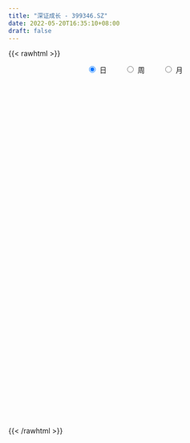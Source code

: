 ```yaml
---
title: "深证成长 - 399346.SZ"
date: 2022-05-20T16:35:10+08:00
draft: false
---
```

{{< rawhtml >}}
    <div style="text-align: center">
        <label style="padding: 1rem;"><input style="margin-right: .5rem" type="radio" name="period" value="D" checked onclick="period_change(this)">日</label>
        <label style="padding: 1rem;"><input style="margin-right: .5rem" type="radio" name="period" value="W" onclick="period_change(this)">周</label>
        <label style="padding: 1rem;"><input style="margin-right: .5rem" type="radio" name="period" value="M" onclick="period_change(this)">月</label>
    </div>
    <div id="chart" style="height: 700px;"></div> 
    <script type="text/javascript">
        const D_v = [29033147.0,23210279.0,23391500.0,23679795.0,25052310.0,20601929.0,20892448.0,25602981.0,22130270.0,21521919.0,27096712.0,25381045.0,27693891.0,24878821.0,23172966.0,25233363.0,25130814.0,23941686.0,21999202.0,23531727.0,22024602.0,23289333.0,24353675.0,27134102.0,22943936.0,21928283.0,19745702.0,22464247.0,23464097.0,22522570.0,25433751.0,26336351.0,28097147.0,25724932.0,23976143.0,19545807.0,22864986.0,23179461.0,21750750.0,22121054.0,23017449.0,26551694.0,23730149.0,30777760.0,28328915.0,24196975.0,27068736.0,25310718.0,23221005.0,19327695.0,27021319.0,30235408.0,28968813.0,31800816.0,32212869.0,29102654.0,27674663.0,28421875.0,35714910.0,33053346.0,29375692.0,28443642.0,24330548.0,29498352.0,27273563.0,27404503.0,25916315.0,22596918.0,20962703.0,25073069.0,24276128.0,22839475.0,23608142.0,21745835.0,21764439.0,21479828.0,22547306.0,24617302.0,31493865.0,33724528.0,41919109.0,37556396.0,34014474.0,36149087.0,32346302.0,34413290.0,31776866.0,33489384.0,32525189.0,30026107.0,25754878.0,27380302.0,25439660.0,21375415.0,26462053.0,24655187.0,30007445.0,22317448.0,24911691.0,22892498.0,25583225.0,22521562.0,23106228.0,18801013.0,19554732.0,26995316.0,23258491.0,24215873.0,22151881.0,20824401.0,22721176.0,21135813.0,22722875.0,25287627.0,25113204.0,25607963.0,28417456.0,28552826.0,24248710.0,22780025.0,30543843.0,26962478.0,21286142.0,26387809.0,32125336.0,30590301.0,26642453.0,28496919.0,22350057.0,25369226.0,35244470.0,32757228.0,30422459.0,31500639.0,26781177.0,25929687.0,25394074.0,25211002.0,26113257.0,30047397.0,26098980.0,29220084.0,35210889.0,30324388.0,34703242.0,30815800.0,29114625.0,22793698.0,19907670.0,18341038.0,20867982.0,21563319.0,21388404.0,26573005.0,22289310.0,20777169.0,18519029.0,18880776.0,17784242.0,18834595.0,16887337.0,23093101.0,26866158.0,25152837.0,28300283.0,26125489.0,24288636.0,21663795.0,22255257.0,23371655.0,21520347.0,23342036.0,23051695.0,27569889.0,21044555.0,17478410.0,19968104.0,16356287.0,17764723.0,17591382.0,20975644.0,21191839.0,22202520.0,18419816.0,22470264.0,22895066.0,19003143.0,16228861.0,16281596.0,16677980.0,20453045.0,21474932.0,21336653.0,26896705.0,20893498.0,19728115.0,19554846.0,16957396.0,17770439.0,18277311.0,23831930.0,23885175.0,26588611.0,22888418.0,25848978.0,21892450.0,28487490.0,33035254.0,33772770.0,25707526.0,26676577.0,24422649.0,25741962.0,28714721.0,27850354.0,26875553.0,27404477.0,39048246.0,33208099.0,34018118.0,32341896.0,29243695.0,30816738.0,27277656.0,28825548.0,23723172.0,25505248.0,25959400.0,25603307.0,23187801.0,23413964.0,24039497.0,23330856.0,29571582.0,29788232.0,32480538.0,29256591.0,36769019.0,31267108.0,23815921.0,19828476.0,27409002.0,32402587.0,22185137.0,22843159.0,23781642.0,19756285.0,19742011.0,26015035.0,32921817.0]
const D_histogram = [0.0,2.062631567,-0.7200471264,4.2760997883,16.0917310639,20.4569613112,22.5016401289,25.6269423173,22.7273850967,21.2292421063,28.3473274008,28.2065789384,28.5121533307,24.7887864598,23.6242722479,21.6471696277,14.7596459895,5.71093903,2.7564932845,-2.1613749278,-10.8981970649,-16.1025191977,-14.6286122037,-14.2376532182,-18.28180832,-32.1552333896,-35.8651686156,-34.0475984609,-29.5819283299,-23.9242978369,-16.9323259285,-12.3335317722,-2.4540570817,9.0500997424,11.9989778884,17.3882316204,18.5293272182,5.1142217611,-4.9732385367,-15.5671383919,-11.8018697985,-10.513815073,-12.0090420735,-3.1774342285,2.3342201949,2.7843182358,6.1344072091,-1.3485197656,-4.2543507756,-5.441738357,-0.9371409913,-0.5634043387,-8.1443307855,-25.9955995987,-51.708730904,-60.0713059345,-51.9945521737,-48.9300909865,-36.1577254668,-22.4455905796,-7.7015772554,-1.2278403051,-0.3383652633,2.6247699824,9.0542228929,10.5845335082,6.3205042744,1.3574334669,-3.236181472,-14.2330126184,-17.2516336864,-18.3055493644,-26.661545972,-23.1109542894,-15.3749615232,-7.9023596952,-10.2213311786,-11.7069346513,-12.958481332,-16.4107909239,-12.2854045362,-13.5081072381,-13.9129278437,-0.5171600087,10.7201666203,15.848330376,19.30644721,22.8540007667,21.9538218246,21.5474499634,15.7900528032,7.5579053858,9.3441811353,5.7339336882,5.7807325741,8.4529533052,16.7759960929,21.1673804995,20.7415211988,26.2689966518,32.2726187149,31.5541922119,25.3587857925,26.6106356348,25.2937358247,25.7657536336,20.852721601,21.5323685626,18.2784608227,16.0402893206,16.8929101161,17.1401444579,14.4319704599,7.1817536996,0.7730299813,2.607682678,1.9920284104,-0.2319422001,-2.7077339571,-0.3429145937,0.6151741198,2.0418199996,2.9262449005,1.4907774098,4.1081868813,4.1729093099,3.0540801442,4.2528785619,6.0250594145,2.3378263652,3.1060274145,8.368694391,8.5295979376,9.4323687828,8.238854748,4.8200972399,4.2062376696,0.7308338609,-3.0857556158,-5.4735869048,-4.0475237021,-7.3911711429,-9.8686044859,-3.8213927047,5.5443770955,9.703171563,15.4593521028,16.9478031048,12.6794135393,10.8057717581,1.9680712417,-12.7362246287,-19.8411547844,-21.2369035843,-19.2723278283,-21.470455347,-22.4823647738,-20.0271301395,-24.1974669004,-21.9000013166,-19.5074475558,-22.3244774764,-30.6947777031,-38.2487033457,-42.959788182,-42.1208897451,-43.5411821324,-35.2168216871,-34.569778027,-29.1444112721,-18.7328058231,-10.889578901,-10.578117985,-8.3823036439,-9.5048670449,-7.5496988306,-12.8386891938,-12.4225931554,-18.7829074993,-21.9959432512,-21.255186232,-26.1925530034,-22.710094484,-22.0530037059,-25.6966295388,-26.4624466977,-16.1691640808,-7.029134792,2.1863821228,7.9745153932,10.2725406684,7.761759059,13.6264567081,10.9324961086,16.1868787099,20.943801486,25.0983792426,21.3045851519,13.6371409665,4.4213934176,-13.4997841593,-27.1737339055,-34.7602055171,-28.5917936198,-20.3088707595,-22.3190985323,-29.4076790955,-19.0265725596,-1.4293049423,11.2553273408,21.2767979447,24.8586859079,29.6222806853,30.6083839832,24.2874903198,15.5991211001,8.9835541435,16.3443206528,17.8629496187,20.6150435639,19.3910856916,14.2741894614,11.3451067366,-0.2589022335,0.5680129926,-3.3011522582,-1.47496612,-0.0749490602,3.1167344616,2.1570197418,-4.1805559411,-11.3153295003,-14.8925871498,-29.0522794699,-36.6009448535,-28.0664169466,-20.9445503958,-6.5082183253,1.9120749956,2.3871232397,1.1213449788,5.8611531936,16.0707157985,23.0460005722,27.8389574737,27.9119282075,30.8331641238,30.4675198918,30.0291405185,34.1891023899]
const D_fast = [0.0,2.5782894587,-0.3844010162,5.6807708455,21.5193348871,30.9988054622,38.6688943121,48.2009320799,50.9832211335,54.7923886697,68.9973058143,75.9082020865,83.3418148115,85.8156445555,90.5571984056,93.9918881924,90.7942760516,83.1733038495,80.9079814251,75.449769481,63.9883980776,54.7584461453,52.5752000885,49.4067457694,40.7921385876,18.8799051706,6.2036777907,-0.4906516698,-3.4204636212,-3.7439075875,-0.9850171612,0.5303940521,9.7963544722,23.5630362318,29.51165885,39.247970487,45.0213978894,32.8848478726,21.5540779406,7.0683934875,7.8831946312,6.5427955884,2.0453080696,10.0825573574,16.1777668296,17.3239444294,22.207635205,14.3875782889,10.418159585,7.8703374143,12.1406495323,12.3735351001,2.756525957,-21.5936427559,-60.2339567872,-83.6143583013,-88.5362425839,-97.7043041434,-93.9713699904,-85.8706327481,-73.0520137377,-66.8852368637,-66.0803531377,-62.4610253964,-53.7680167627,-49.5915727703,-52.2754759356,-56.8991883763,-62.3018486832,-76.8569329842,-84.1884624737,-89.8187654929,-104.8401485935,-107.0672954832,-103.1750430979,-97.6780311937,-102.5523354717,-106.9646726072,-111.455839621,-119.0108469438,-117.9568116902,-122.5565412016,-126.4395937681,-113.1731159353,-99.2557476512,-90.1655013014,-81.880772665,-72.6197189167,-68.0314424025,-63.0509517729,-64.8608357323,-71.2035068033,-67.08118577,-69.257949795,-67.7659677656,-62.9805087082,-50.4634668973,-40.7802373657,-36.0207163667,-23.9259917508,-9.854215009,-2.684093459,-2.5398034303,5.3647053207,10.3712394667,17.2846956841,17.5848440517,23.647583154,24.9632906198,26.7351914478,31.8110397723,36.3433102285,37.2431288455,31.7883505102,25.5728842872,28.0594576534,27.9418104884,25.6598543279,22.5071290816,24.7862197966,25.89810204,27.8352029196,29.4511890457,28.3884159074,32.0328720993,33.1408218554,32.7855127257,35.0475307839,38.3259764901,35.2232000322,36.7679079351,44.1227485093,46.4160515403,49.6769145813,50.5431142335,48.3293810353,48.7670808824,45.4743855389,40.8863571583,37.1301291431,37.5443114202,32.3528711938,27.4082867293,32.5001503342,43.2520144084,49.8366017667,59.4576203321,65.1830221103,64.0844859296,64.912287088,56.566604382,38.6782523545,26.6130335026,19.9080588067,17.0545526056,9.4888112502,2.8563106299,0.3047627293,-9.9149407567,-13.0924755021,-15.5767836302,-23.9749329199,-40.0189275724,-57.1350290514,-72.5860609332,-82.2773849325,-94.582972853,-95.0628178294,-103.0582186761,-104.9189547392,-99.190550746,-94.0697185491,-96.4027871293,-96.3025486993,-99.8013288615,-99.7335853548,-108.2322480165,-110.9218002669,-121.9778414857,-130.6898630504,-135.2629025892,-146.7484076114,-148.943472713,-153.7996328614,-163.867416079,-171.2488449123,-164.9978533156,-157.6151077247,-147.8529952792,-140.0712331606,-135.2050727183,-135.775414563,-126.5041027369,-126.4649393092,-117.1638370304,-107.1709638828,-96.7417913155,-95.2094391182,-99.467598062,-107.5779972566,-128.8741208733,-149.3415040958,-165.6180270868,-166.5975635943,-163.391858424,-170.9818608298,-185.4223611669,-179.7978977709,-162.5579563892,-147.0594922709,-131.7188221808,-121.9222627406,-109.7530977919,-101.1148984983,-101.3639195816,-106.1525085263,-110.5221869471,-99.0753402745,-93.090973904,-85.1851190677,-81.5613055172,-83.109654382,-83.2024604227,-94.8711949512,-93.9022764769,-98.5967297922,-97.1392851841,-95.7580053893,-91.7871382522,-92.2075980364,-99.5903127046,-109.5539186389,-116.8543230758,-138.2770852635,-154.9759868605,-153.4580631902,-151.5723342384,-138.7630567492,-129.8647446793,-128.7929156254,-129.7783576415,-123.5732611284,-109.3460195738,-96.6092346571,-84.8565383871,-77.8055856014,-67.1760586542,-59.9248229132,-52.855917157,-40.1486796881]
const D_slow = [0.0,0.5156578917,0.3356461101,1.4046710572,5.4276038232,10.541844151,16.1672541832,22.5739897626,28.2558360367,33.5631465633,40.6499784135,47.7016231481,54.8296614808,61.0268580958,66.9329261577,72.3447185647,76.034630062,77.4623648195,78.1514881407,77.6111444087,74.8865951425,70.8609653431,67.2038122921,63.6443989876,59.0739469076,51.0351385602,42.0688464063,33.5569467911,26.1614647086,20.1803902494,15.9473087673,12.8639258242,12.2504115538,14.5129364894,17.5126809615,21.8597388666,26.4920706712,27.7706261115,26.5273164773,22.6355318793,19.6850644297,17.0566106614,14.0543501431,13.2599915859,13.8435466347,14.5396261936,16.0732279959,15.7360980545,14.6725103606,13.3120757714,13.0777905235,12.9369394389,10.9008567425,4.4019568428,-8.5252258832,-23.5430523668,-36.5416904102,-48.7742131569,-57.8136445236,-63.4250421685,-65.3504364823,-65.6573965586,-65.7419878744,-65.0857953788,-62.8222396556,-60.1761062785,-58.5959802099,-58.2566218432,-59.0656672112,-62.6239203658,-66.9368287874,-71.5132161285,-78.1786026215,-83.9563411938,-87.8000815747,-89.7756714985,-92.3310042931,-95.2577379559,-98.4973582889,-102.6000560199,-105.671407154,-109.0484339635,-112.5266659244,-112.6559559266,-109.9759142715,-106.0138316775,-101.187219875,-95.4737196833,-89.9852642272,-84.5984017363,-80.6508885355,-78.7614121891,-76.4253669053,-74.9918834832,-73.5467003397,-71.4334620134,-67.2394629902,-61.9476178653,-56.7622375656,-50.1949884026,-42.1268337239,-34.2382856709,-27.8985892228,-21.2459303141,-14.9224963579,-8.4810579495,-3.2678775493,2.1152145914,6.684829797,10.6949021272,14.9181296562,19.2031657707,22.8111583856,24.6065968105,24.7998543059,25.4517749754,25.949782078,25.891796528,25.2148630387,25.1291343903,25.2829279202,25.7933829201,26.5249441452,26.8976384977,27.924685218,28.9679125455,29.7314325815,30.794652222,32.3009170756,32.8853736669,33.6618805206,35.7540541183,37.8864536027,40.2445457984,42.3042594854,43.5092837954,44.5608432128,44.743551678,43.9721127741,42.6037160479,41.5918351224,39.7440423366,37.2768912152,36.321543039,37.7076373129,40.1334302036,43.9982682293,48.2352190055,51.4050723903,54.1065153299,54.5985331403,51.4144769831,46.454188287,41.144962391,36.3268804339,30.9592665971,25.3386754037,20.3318928688,14.2825261437,8.8075258145,3.9306639256,-1.6504554435,-9.3241498693,-18.8863257057,-29.6262727512,-40.1564951875,-51.0417907206,-59.8459961423,-68.4884406491,-75.7745434671,-80.4577449229,-83.1801396481,-85.8246691444,-87.9202450554,-90.2964618166,-92.1838865242,-95.3935588227,-98.4992071115,-103.1949339863,-108.6939197991,-114.0077163572,-120.555854608,-126.233378229,-131.7466291555,-138.1707865402,-144.7863982146,-148.8286892348,-150.5859729328,-150.0393774021,-148.0457485538,-145.4776133867,-143.5371736219,-140.1305594449,-137.3974354178,-133.3507157403,-128.1147653688,-121.8401705581,-116.5140242702,-113.1047390285,-111.9993906741,-115.374336714,-122.1677701903,-130.8578215696,-138.0057699746,-143.0829876645,-148.6627622975,-156.0146820714,-160.7713252113,-161.1286514469,-158.3148196117,-152.9956201255,-146.7809486485,-139.3753784772,-131.7232824814,-125.6514099014,-121.7516296264,-119.5057410906,-115.4196609273,-110.9539235227,-105.8001626317,-100.9523912088,-97.3838438434,-94.5475671593,-94.6122927177,-94.4702894695,-95.2955775341,-95.6643190641,-95.6830563291,-94.9038727137,-94.3646177783,-95.4097567635,-98.2385891386,-101.9617359261,-109.2248057935,-118.3750420069,-125.3916462436,-130.6277838425,-132.2548384239,-131.776819675,-131.180038865,-130.8997026203,-129.4344143219,-125.4167353723,-119.6552352293,-112.6954958608,-105.717513809,-98.009222778,-90.3923428051,-82.8850576754,-74.337782078]
const D_data = [['2021-05-11', 5272.921, 5355.7368, 5242.0411, 5361.6996],['2021-05-12', 5344.9425, 5388.0575, 5309.3836, 5396.189],['2021-05-13', 5319.6365, 5325.9639, 5289.328, 5364.9793],['2021-05-14', 5340.5942, 5431.0381, 5298.5518, 5440.4101],['2021-05-17', 5456.5637, 5570.8287, 5456.5637, 5606.1803],['2021-05-18', 5579.0561, 5537.1775, 5496.5966, 5596.5193],['2021-05-19', 5510.3427, 5544.654, 5493.8691, 5574.9677],['2021-05-20', 5550.563, 5594.3378, 5544.0194, 5607.1189],['2021-05-21', 5615.9996, 5542.4834, 5518.4794, 5645.6315],['2021-05-24', 5561.48, 5570.1913, 5453.6635, 5570.7547],['2021-05-25', 5585.0932, 5718.6761, 5575.0601, 5723.9761],['2021-05-26', 5713.7953, 5675.6533, 5649.8836, 5722.1616],['2021-05-27', 5683.2969, 5711.8081, 5634.0579, 5745.8553],['2021-05-28', 5709.1989, 5681.7166, 5649.3893, 5745.708],['2021-05-31', 5691.5063, 5729.1182, 5661.1584, 5729.1182],['2021-06-01', 5715.8479, 5738.5424, 5645.0275, 5741.722],['2021-06-02', 5752.1233, 5678.1519, 5645.7665, 5753.9573],['2021-06-03', 5674.8227, 5626.9933, 5623.6222, 5712.1497],['2021-06-04', 5603.2006, 5685.3266, 5579.9601, 5738.0699],['2021-06-07', 5681.3677, 5650.711, 5603.3276, 5681.8422],['2021-06-08', 5650.265, 5571.4205, 5533.4144, 5697.2816],['2021-06-09', 5564.2056, 5577.4247, 5532.9876, 5600.3476],['2021-06-10', 5578.923, 5648.5301, 5568.5376, 5673.2592],['2021-06-11', 5667.8343, 5637.7646, 5589.1457, 5674.6617],['2021-06-15', 5628.8199, 5567.9512, 5508.0926, 5640.2377],['2021-06-16', 5570.038, 5383.7009, 5382.2291, 5570.6615],['2021-06-17', 5386.5172, 5442.7019, 5386.5172, 5480.1342],['2021-06-18', 5465.4913, 5484.1686, 5421.7837, 5517.8079],['2021-06-21', 5483.0141, 5513.1191, 5432.4294, 5545.2058],['2021-06-22', 5520.6137, 5537.3508, 5458.4802, 5541.2567],['2021-06-23', 5542.828, 5574.5773, 5494.6767, 5598.3518],['2021-06-24', 5590.8994, 5566.3371, 5513.7668, 5594.5208],['2021-06-25', 5575.4663, 5667.6848, 5562.1408, 5681.3494],['2021-06-28', 5683.6717, 5750.6545, 5667.6714, 5755.6563],['2021-06-29', 5779.3222, 5693.3824, 5685.6499, 5779.3222],['2021-06-30', 5694.5611, 5761.226, 5671.4804, 5769.2447],['2021-07-01', 5774.4472, 5743.5824, 5689.0237, 5778.8324],['2021-07-02', 5693.0531, 5541.1704, 5533.9399, 5693.0531],['2021-07-05', 5525.6557, 5523.0272, 5472.5487, 5582.2056],['2021-07-06', 5530.739, 5455.8023, 5385.6465, 5531.7424],['2021-07-07', 5448.8783, 5609.2963, 5425.5135, 5626.9214],['2021-07-08', 5634.6227, 5585.6171, 5575.497, 5652.2241],['2021-07-09', 5557.6184, 5543.3372, 5433.7289, 5565.2927],['2021-07-12', 5596.3485, 5688.5538, 5537.668, 5715.85],['2021-07-13', 5670.3259, 5687.4647, 5644.201, 5722.8475],['2021-07-14', 5653.7471, 5644.2803, 5613.1866, 5707.481],['2021-07-15', 5635.9367, 5696.7186, 5592.1657, 5696.7186],['2021-07-16', 5684.6901, 5553.8963, 5550.5787, 5684.6901],['2021-07-19', 5547.4781, 5582.9963, 5510.0382, 5587.9572],['2021-07-20', 5554.1621, 5591.5312, 5537.7847, 5627.3036],['2021-07-21', 5606.2417, 5671.2102, 5597.4718, 5692.0321],['2021-07-22', 5691.0364, 5633.9234, 5609.5381, 5697.6592],['2021-07-23', 5629.117, 5512.8477, 5499.2701, 5630.1957],['2021-07-26', 5486.9776, 5302.4475, 5204.1999, 5486.9776],['2021-07-27', 5306.2476, 5054.1322, 5054.1322, 5334.6436],['2021-07-28', 5024.8354, 5131.9404, 4955.7854, 5147.2298],['2021-07-29', 5268.374, 5287.9251, 5207.0474, 5296.0688],['2021-07-30', 5271.1621, 5208.6888, 5154.2526, 5271.1621],['2021-08-02', 5197.5825, 5331.5695, 5136.4801, 5340.4808],['2021-08-03', 5312.4111, 5383.0308, 5278.2888, 5398.0602],['2021-08-04', 5365.9418, 5451.8933, 5339.0785, 5454.3166],['2021-08-05', 5412.4322, 5392.8651, 5370.5541, 5452.5902],['2021-08-06', 5389.4725, 5332.8333, 5304.5681, 5389.8772],['2021-08-09', 5286.8155, 5360.859, 5258.7482, 5377.644],['2021-08-10', 5359.87, 5425.3621, 5302.1266, 5425.3621],['2021-08-11', 5412.5131, 5384.6579, 5373.9548, 5430.5288],['2021-08-12', 5358.6947, 5302.9101, 5297.0597, 5386.3648],['2021-08-13', 5271.3794, 5263.8404, 5230.5831, 5349.5535],['2021-08-16', 5240.3509, 5233.3972, 5216.7009, 5279.6184],['2021-08-17', 5230.461, 5095.1004, 5078.8634, 5251.3437],['2021-08-18', 5110.8236, 5135.1666, 5064.617, 5160.383],['2021-08-19', 5147.9249, 5124.5659, 5102.4089, 5172.9475],['2021-08-20', 5062.8948, 4978.7285, 4924.3654, 5085.6158],['2021-08-23', 5006.509, 5083.3639, 4981.5385, 5096.1974],['2021-08-24', 5100.846, 5138.7345, 5069.6503, 5156.6894],['2021-08-25', 5136.401, 5154.6767, 5104.9487, 5157.959],['2021-08-26', 5170.5708, 5025.6313, 5022.1621, 5170.5708],['2021-08-27', 5015.6844, 5003.5418, 4982.3859, 5069.2648],['2021-08-30', 5040.9277, 4975.2966, 4940.3903, 5042.9008],['2021-08-31', 4975.722, 4908.7766, 4859.4467, 4989.1432],['2021-09-01', 4910.4282, 4979.1891, 4834.1304, 5025.0618],['2021-09-02', 4978.3126, 4894.3251, 4883.3259, 4984.0709],['2021-09-03', 4897.6706, 4873.3161, 4846.8774, 4901.424],['2021-09-06', 4867.4251, 5059.6952, 4850.8308, 5067.0804],['2021-09-07', 5055.6708, 5087.696, 5027.1476, 5103.1712],['2021-09-08', 5095.1897, 5050.7809, 5035.9384, 5126.6025],['2021-09-09', 5051.5045, 5052.4759, 4992.8106, 5078.2142],['2021-09-10', 5031.3535, 5075.5047, 5020.6234, 5081.6648],['2021-09-13', 5073.1493, 5031.691, 5018.5004, 5110.0046],['2021-09-14', 5039.5783, 5039.3428, 5027.0716, 5107.4139],['2021-09-15', 5024.5835, 4958.7318, 4932.8497, 5024.9457],['2021-09-16', 4946.76, 4887.7317, 4887.7317, 4964.0505],['2021-09-17', 4877.84, 4991.5301, 4874.4565, 4996.8015],['2021-09-22', 4904.7785, 4914.1727, 4897.5339, 4968.3067],['2021-09-23', 4951.5074, 4944.3607, 4917.8349, 4969.6111],['2021-09-24', 4930.5929, 4980.0156, 4925.7038, 5039.0164],['2021-09-27', 5023.8935, 5080.9284, 5023.5472, 5141.7018],['2021-09-28', 5064.7437, 5072.1703, 5028.7903, 5140.5485],['2021-09-29', 5036.0744, 5030.9054, 5000.8265, 5064.5257],['2021-09-30', 5041.1298, 5130.6303, 5041.1298, 5151.4078],['2021-10-08', 5162.5299, 5184.8246, 5137.4091, 5219.588],['2021-10-11', 5186.1506, 5135.0945, 5124.5297, 5223.9711],['2021-10-12', 5127.5062, 5066.099, 5019.8401, 5137.2208],['2021-10-13', 5067.3408, 5163.4077, 5061.7533, 5171.1984],['2021-10-14', 5168.271, 5149.301, 5127.1732, 5198.041],['2021-10-15', 5121.117, 5188.2764, 5103.4464, 5195.2819],['2021-10-18', 5172.1113, 5126.6082, 5086.102, 5172.1113],['2021-10-19', 5139.9063, 5202.1732, 5139.9063, 5208.1679],['2021-10-20', 5212.5012, 5162.5, 5154.9892, 5239.7683],['2021-10-21', 5169.4343, 5175.3561, 5132.9675, 5189.0879],['2021-10-22', 5193.2113, 5225.4022, 5184.992, 5255.6492],['2021-10-25', 5241.4109, 5236.9098, 5199.5633, 5266.3002],['2021-10-26', 5261.0124, 5208.8682, 5200.9958, 5263.8469],['2021-10-27', 5192.0284, 5136.9716, 5105.471, 5192.0284],['2021-10-28', 5128.2972, 5117.1712, 5097.9506, 5194.813],['2021-10-29', 5123.512, 5213.0402, 5113.6286, 5220.1276],['2021-11-01', 5182.0095, 5191.1522, 5155.0108, 5240.8012],['2021-11-02', 5184.4857, 5167.6934, 5124.5867, 5224.2051],['2021-11-03', 5157.3087, 5154.2495, 5126.7247, 5204.241],['2021-11-04', 5185.1085, 5216.9991, 5171.9171, 5236.074],['2021-11-05', 5207.41, 5212.0943, 5198.1805, 5260.6588],['2021-11-08', 5215.5677, 5229.1567, 5190.1, 5244.4952],['2021-11-09', 5243.1263, 5234.3656, 5198.3345, 5245.1609],['2021-11-10', 5214.2134, 5209.379, 5125.1846, 5215.3544],['2021-11-11', 5202.8774, 5269.5583, 5189.6429, 5276.6138],['2021-11-12', 5270.7215, 5252.2296, 5221.8478, 5284.4264],['2021-11-15', 5260.5053, 5241.6283, 5215.3697, 5266.4905],['2021-11-16', 5245.2125, 5278.1576, 5234.6541, 5311.2155],['2021-11-17', 5295.2635, 5302.0458, 5276.8969, 5310.0739],['2021-11-18', 5289.1434, 5236.4264, 5229.3657, 5289.1434],['2021-11-19', 5233.9063, 5291.296, 5227.9857, 5294.1684],['2021-11-22', 5303.2197, 5373.5755, 5296.3036, 5373.5755],['2021-11-23', 5361.6992, 5336.3919, 5326.3599, 5367.822],['2021-11-24', 5348.0395, 5361.3765, 5335.6659, 5384.0625],['2021-11-25', 5363.5391, 5347.3053, 5331.3244, 5372.0207],['2021-11-26', 5340.5341, 5318.2677, 5308.6851, 5368.6096],['2021-11-29', 5291.8022, 5352.4008, 5291.8022, 5369.6358],['2021-11-30', 5367.0372, 5313.7924, 5287.6784, 5368.2804],['2021-12-01', 5318.3013, 5295.1135, 5273.1952, 5328.411],['2021-12-02', 5282.1407, 5298.9284, 5275.6937, 5318.2836],['2021-12-03', 5300.2634, 5346.3163, 5293.3352, 5346.3163],['2021-12-06', 5335.0582, 5282.5335, 5278.5378, 5368.1272],['2021-12-07', 5318.8184, 5276.1588, 5245.575, 5324.9946],['2021-12-08', 5299.3634, 5392.4673, 5292.5693, 5395.5242],['2021-12-09', 5400.424, 5481.8831, 5390.5736, 5500.3689],['2021-12-10', 5435.4628, 5465.0058, 5429.0627, 5486.5014],['2021-12-13', 5491.0891, 5528.0616, 5482.1709, 5560.968],['2021-12-14', 5516.0356, 5513.8354, 5501.1466, 5537.0466],['2021-12-15', 5502.851, 5453.1447, 5449.9992, 5537.5218],['2021-12-16', 5469.809, 5483.4659, 5434.3731, 5487.2962],['2021-12-17', 5464.2243, 5379.9898, 5374.4059, 5469.3515],['2021-12-20', 5360.2692, 5245.794, 5239.2349, 5392.2221],['2021-12-21', 5240.3368, 5275.7625, 5225.2832, 5285.3245],['2021-12-22', 5289.2531, 5314.0104, 5287.4894, 5329.0639],['2021-12-23', 5339.646, 5346.9361, 5307.035, 5359.3253],['2021-12-24', 5355.5124, 5282.556, 5262.2066, 5377.2628],['2021-12-27', 5281.983, 5275.0748, 5246.0168, 5307.4448],['2021-12-28', 5281.2204, 5308.638, 5249.7865, 5310.9829],['2021-12-29', 5310.0642, 5205.6301, 5204.2224, 5310.0642],['2021-12-30', 5204.4273, 5264.7531, 5198.6787, 5287.9662],['2021-12-31', 5283.4282, 5262.9481, 5238.6764, 5294.164],['2022-01-04', 5294.8921, 5179.8455, 5139.5528, 5295.4291],['2022-01-05', 5163.4081, 5057.7794, 5036.0574, 5169.2176],['2022-01-06', 5015.343, 4995.0748, 4952.8206, 5051.1705],['2022-01-07', 5008.2773, 4961.3275, 4948.0857, 5024.1227],['2022-01-10', 4936.7957, 4981.2216, 4886.2802, 4999.4245],['2022-01-11', 4980.5713, 4910.391, 4904.1872, 4991.3961],['2022-01-12', 4954.6271, 5011.7224, 4954.6271, 5014.5213],['2022-01-13', 5024.1817, 4902.6267, 4902.1864, 5024.1817],['2022-01-14', 4869.0865, 4943.1047, 4867.3258, 4965.9204],['2022-01-17', 4949.9457, 5018.201, 4936.8332, 5027.1863],['2022-01-18', 5017.7599, 5011.9631, 4980.4383, 5054.1335],['2022-01-19', 5013.5842, 4918.984, 4883.1777, 5021.096],['2022-01-20', 4907.4886, 4929.3828, 4893.3787, 4964.9246],['2022-01-21', 4898.0387, 4870.7811, 4848.9686, 4932.9877],['2022-01-24', 4833.1103, 4891.736, 4831.1145, 4915.4046],['2022-01-25', 4863.868, 4770.2862, 4769.9622, 4900.4328],['2022-01-26', 4790.6518, 4804.578, 4719.4181, 4813.4731],['2022-01-27', 4793.5178, 4676.5519, 4673.9042, 4811.2497],['2022-01-28', 4730.8627, 4658.5012, 4619.6504, 4746.856],['2022-02-07', 4742.3593, 4668.0694, 4648.1073, 4773.9391],['2022-02-08', 4655.0846, 4549.6809, 4446.4595, 4656.6801],['2022-02-09', 4546.578, 4614.0042, 4514.9555, 4621.0562],['2022-02-10', 4621.8848, 4553.4098, 4512.0249, 4626.8695],['2022-02-11', 4521.1739, 4452.926, 4447.4456, 4558.0855],['2022-02-14', 4424.5061, 4435.8649, 4406.0852, 4495.6383],['2022-02-15', 4452.5361, 4562.2576, 4444.9562, 4564.0541],['2022-02-16', 4579.2514, 4569.8408, 4551.7026, 4604.9541],['2022-02-17', 4566.4269, 4597.1903, 4546.6827, 4621.9968],['2022-02-18', 4566.76, 4577.7405, 4542.2981, 4578.8169],['2022-02-21', 4584.7637, 4542.3031, 4523.4495, 4598.4355],['2022-02-22', 4503.3179, 4468.0458, 4431.592, 4503.3179],['2022-02-23', 4475.548, 4570.4734, 4475.548, 4572.0013],['2022-02-24', 4533.5943, 4461.8348, 4409.7763, 4558.8276],['2022-02-25', 4521.7732, 4559.9797, 4521.7732, 4602.5286],['2022-02-28', 4546.191, 4577.1597, 4521.0476, 4585.5781],['2022-03-01', 4590.4918, 4594.4424, 4561.0859, 4604.5695],['2022-03-02', 4561.7341, 4497.4019, 4475.4702, 4561.7341],['2022-03-03', 4519.317, 4415.3716, 4412.13, 4523.2876],['2022-03-04', 4364.6607, 4341.3135, 4323.6084, 4417.206],['2022-03-07', 4290.4948, 4138.6388, 4124.0051, 4290.4948],['2022-03-08', 4167.2289, 4072.8133, 4040.6843, 4192.0647],['2022-03-09', 4087.3862, 4048.4599, 3882.9988, 4112.8192],['2022-03-10', 4174.906, 4172.3797, 4149.1551, 4204.8475],['2022-03-11', 4103.4033, 4198.3863, 4055.5284, 4203.6867],['2022-03-14', 4159.1047, 4048.4139, 4048.4139, 4163.3777],['2022-03-15', 4011.7157, 3917.5106, 3917.5106, 4097.6424],['2022-03-16', 3998.3528, 4103.3547, 3863.1088, 4114.4774],['2022-03-17', 4190.1953, 4238.544, 4189.9892, 4313.9979],['2022-03-18', 4211.0072, 4240.2849, 4173.7771, 4263.2465],['2022-03-21', 4280.6316, 4259.3656, 4224.0344, 4298.1403],['2022-03-22', 4249.251, 4212.6882, 4196.7131, 4249.251],['2022-03-23', 4238.2498, 4251.6037, 4197.3926, 4264.1927],['2022-03-24', 4217.8487, 4224.6921, 4158.4416, 4250.0056],['2022-03-25', 4229.0231, 4122.286, 4122.286, 4232.0132],['2022-03-28', 4085.1974, 4050.2228, 4025.957, 4092.8208],['2022-03-29', 4061.8623, 4027.3119, 4013.3107, 4090.7249],['2022-03-30', 4063.507, 4197.9339, 4063.1416, 4197.9339],['2022-03-31', 4178.7664, 4146.3742, 4131.9769, 4182.5288],['2022-04-01', 4119.5433, 4173.406, 4110.3086, 4199.4984],['2022-04-06', 4161.7051, 4129.017, 4103.6689, 4168.5219],['2022-04-07', 4096.5943, 4062.3647, 4059.1982, 4143.4649],['2022-04-08', 4067.7679, 4064.5355, 4023.0756, 4101.5003],['2022-04-11', 4023.4896, 3907.285, 3896.5489, 4023.4896],['2022-04-12', 3913.4037, 4020.4817, 3903.1423, 4020.4817],['2022-04-13', 3984.6567, 3938.7026, 3938.7026, 4003.7061],['2022-04-14', 3979.6873, 3988.9937, 3934.2556, 4024.0152],['2022-04-15', 3951.5329, 3978.1178, 3920.7354, 4014.7851],['2022-04-18', 3938.9889, 4000.6496, 3908.8285, 4008.1299],['2022-04-19', 3997.7763, 3943.2668, 3928.3997, 4036.3801],['2022-04-20', 3945.4453, 3841.6762, 3829.7731, 3949.4396],['2022-04-21', 3821.8214, 3775.0569, 3755.4112, 3876.1706],['2022-04-22', 3756.5434, 3765.7474, 3718.0562, 3801.9026],['2022-04-25', 3677.5187, 3552.2047, 3551.0602, 3709.8867],['2022-04-26', 3555.5745, 3533.5203, 3526.1262, 3640.4743],['2022-04-27', 3490.3103, 3694.4162, 3490.3103, 3694.4162],['2022-04-28', 3679.2575, 3681.2244, 3640.8964, 3725.0963],['2022-04-29', 3711.7309, 3801.6241, 3648.4795, 3806.0267],['2022-05-05', 3736.3222, 3767.5421, 3711.7217, 3812.2547],['2022-05-06', 3670.2889, 3675.032, 3662.4596, 3722.1076],['2022-05-09', 3654.128, 3633.7529, 3608.1239, 3690.8644],['2022-05-10', 3574.5245, 3702.6769, 3558.5524, 3723.4129],['2022-05-11', 3708.7696, 3802.4293, 3706.977, 3882.5702],['2022-05-12', 3773.7685, 3806.7413, 3769.6017, 3834.4967],['2022-05-13', 3830.8796, 3815.175, 3780.5736, 3839.2534],['2022-05-16', 3848.1695, 3776.0131, 3770.9162, 3872.7524],['2022-05-17', 3782.4708, 3828.8963, 3765.3472, 3829.1076],['2022-05-18', 3835.493, 3805.802, 3790.2526, 3839.2001],['2022-05-19', 3747.2925, 3814.6376, 3741.0104, 3814.7777],['2022-05-20', 3843.8176, 3896.9543, 3838.3601, 3900.1294]]
const W_v = [101870296.0,102118084.0,123418127.0,119819626.0,148302928.0,115161116.0,114053713.0,92503114.0,131910359.0,129927028.0,136848429.0,125425898.0,97872216.0,119336476.0,96392723.0,86483533.0,91685208.0,97268898.0,108249361.0,99899419.0,81294732.0,80329804.0,82024660.0,69447565.0,76074935.0,74505679.0,112847360.0,125250735.0,138412818.0,125501912.0,115461160.0,48856092.0,32223685.0,119502024.0,106859986.0,113574979.0,106433513.0,117395866.0,69369139.0,89017200.0,107375171.0,100817679.0,56097481.0,89904731.0,87110619.0,92663219.0,87526374.0,76895845.0,66658895.0,68024965.0,77370215.0,87149990.0,92740178.0,91473507.0,107879257.0,82426944.0,87881259.0,76822002.0,80341207.0,83868785.0,88014397.0,87334422.0,89628656.0,65908054.0,89219168.0,96491038.0,122863026.0,125280759.0,114358645.0,158640864.0,129797531.0,94530588.0,109652401.0,87668087.0,74514367.0,77047730.0,53846202.0,108034246.0,105520710.0,100947295.0,108335736.0,168122317.0,232522229.0,291402978.0,333381432.0,288850314.0,245648969.0,197599738.0,209048958.0,228141245.0,195735728.0,198558950.0,62968399.0,149120437.0,126284312.0,124575654.0,113383643.0,79064489.0,115936898.0,130140282.0,110735283.0,139041275.0,100780147.0,111352940.0,112425071.0,119497573.0,116037648.0,129554535.0,152452797.0,150002279.0,197152862.0,154586239.0,155878851.0,153040434.0,21164422.0,99033264.0,129105981.0,99280262.0,145252489.0,130577322.0,112800446.0,121957862.0,123186426.0,104499235.0,145323115.0,183255036.0,138308504.0,131887710.0,185119994.0,144998660.0,130708085.0,203803654.0,192430976.0,234048087.0,291117589.0,229762955.0,195677145.0,184483436.0,149073422.0,132728397.0,121875492.0,147305417.0,123000522.0,105945607.0,86599506.0,128846103.0,127330072.0,106932769.0,163662110.0,147383579.0,144816527.0,82657706.0,171666190.0,263496347.0,234312410.0,190362520.0,155373908.0,171426387.0,137425636.0,137299491.0,135148657.0,136326802.0,138990499.0,119174706.0,96587273.0,49664772.0,23408106.0,120384326.0,97670598.0,109446747.0,123577018.0,135925128.0,141523622.0,136933697.0,150952560.0,121707280.0,100594630.0,108468982.0,89367014.0,172070585.0,162906277.0,143093578.0,160847164.0,163928117.0,93821769.0,74878056.0,171577073.0,153340348.0,149861287.0,128128615.0,121566876.0,104454438.0,92203499.0,106194224.0,125354298.0,120199107.0,54416501.0,128853726.0,114279938.0,126572388.0,119478031.0,120333439.0,87082168.0,125853916.0,115291329.0,117171096.0,135683104.0,128774240.0,149212877.0,150918138.0,132689651.0,116759517.0,112154710.0,178708372.0,168174929.0,141126136.0,72492655.0,100129082.0,25583225.0,110978851.0,113171822.0,119867482.0,134542860.0,137352066.0,138103125.0,147391190.0,132864710.0,160274403.0,111025013.0,112591207.0,90905979.0,103412379.0,117704832.0,116528522.0,89158906.0,105260083.0,91086646.0,111054833.0,92288107.0,123043112.0,142895490.0,133406263.0,160554493.0,92402329.0,131291024.0,119575425.0,157865962.0,55083029.0,124668361.0,122216790.0]
const W_histogram = [0.0,-4.9860932194,-7.8576433004,-8.3023137047,-11.182010789,-12.8263840973,-6.0606764743,1.0551295127,12.366197455,21.0485827252,26.9716062204,28.661553853,28.0962203194,35.5964734076,35.3236940776,36.552954441,31.1004647713,35.3588390069,27.005725442,16.7692485528,4.2561859216,-6.0776849705,-12.6269914324,-14.2531109806,-16.547515744,-10.4837621231,-4.8017443779,-7.0774046488,0.5920813741,-8.3749085666,-35.5286955736,-40.0180764188,-36.3728130922,-27.6039274207,-11.8622324003,-5.3423415557,-14.4280978819,-11.2962790027,-15.6793209183,-19.7067859304,-29.7617040942,-33.5759749529,-32.4067713646,-24.7848996014,-16.623189668,-18.3203703146,-25.168841182,-26.9364759002,-31.114014173,-43.426672863,-48.0674005946,-60.6197610283,-53.8161012729,-47.4087586027,-39.9211937586,-49.7782053245,-47.0252801186,-53.0842254252,-51.1687899307,-47.4217763304,-44.6234796701,-44.2791738975,-33.6184313227,-23.3221918299,-30.7338626827,-34.8518260772,-30.2469848333,-13.9003568957,-8.0913096873,8.7270861784,9.0287392285,12.6479055921,17.8810093444,21.0910639485,17.2022065627,12.5215696124,11.8946691863,18.2155038821,26.0449062286,31.6190382472,38.0528529671,53.3337782314,75.528485696,97.9006002208,112.2589741355,121.0432957608,126.3842380751,122.8297109378,127.3015758554,113.6408152371,104.0504953176,77.5186735292,54.4952611166,24.2946348071,-5.8465135568,-32.0045039469,-42.4528165576,-54.4406988642,-53.972979745,-42.7803889858,-35.6796389045,-23.1616503034,-19.8273305217,-17.8658138166,-9.7351117358,-7.6014381629,-12.6430249744,-8.5158940289,1.0381571799,6.8035171918,21.3631826702,31.7868538798,36.4104683018,28.5464026859,19.3646297106,16.8789192422,13.6064464055,14.8595475347,18.5110996432,22.3731297486,16.8358947303,12.2516201716,7.7155872564,11.7120954735,15.4369196492,19.7679783844,21.6043111357,31.0439268272,40.321708492,44.0400885749,36.6089159158,28.9891097551,30.8186351478,42.4741946328,31.0222808701,32.3492922186,10.7393049401,-22.8204173128,-44.6086803948,-55.4930692814,-57.5295944247,-49.460876486,-44.8364292906,-31.8474654242,-16.6380867863,-7.2147593385,-9.8678659632,-7.7646914518,3.1931761423,11.5899380202,25.5711805062,36.2343402788,51.771011251,83.508090511,90.1342003479,83.0260184061,89.6542811984,81.7481047348,67.4584660685,49.4120199207,43.7928854175,30.5276953255,3.4314396834,-10.7403755854,-29.8142498185,-38.4920735854,-34.7282355896,-27.2048184566,-32.5433288743,-28.6486636976,-10.05667236,-1.0450516986,1.7281494541,-4.9107782613,-1.287197767,-8.6809104829,-5.3029302752,0.9841675152,14.9942773137,47.8685692195,51.1693308608,64.0943941059,51.0272624615,51.9443759928,74.4337403185,70.005130966,18.819938873,-23.9571036459,-63.0250676133,-96.0126768445,-110.6725640435,-101.7626763628,-104.3327372824,-102.9716367812,-77.2372282094,-54.8593033973,-55.4683269639,-46.6213718073,-32.5714692954,-14.1493834577,-2.5755204717,0.8394807195,-7.8071101158,-2.0288975506,-7.2932054555,-10.9740312909,-12.9088172527,-16.911855614,-38.7539277577,-43.2105127288,-48.7636817695,-68.3941295552,-75.8842961473,-85.0937938938,-73.4903079944,-67.544688682,-60.6788074141,-43.1110385653,-25.8115312784,-12.7664720047,-0.893768503,6.4655796727,11.324067444,16.9562707769,22.6713131571,27.3151574748,31.0506260798,39.734642776,37.9745106364,28.8814308016,20.5697161844,-4.8608142623,-21.5911120902,-35.3946189614,-55.4910799293,-77.9239992319,-79.3830912955,-76.5375992007,-83.7901111524,-91.9672070967,-88.2903948568,-87.3795804197,-77.2582573727,-71.9286751918,-68.2850236163,-73.7714586029,-68.6821569315,-67.4428167427,-51.5053993241,-30.7982213653]
const W_fast = [0.0,-6.2326165242,-11.0685774304,-13.5888262608,-19.2640260423,-24.1149953749,-18.8644568706,-11.4848685054,2.9177488007,16.8622797522,29.5282048025,38.3835408983,44.8422624446,61.2416338846,69.799778074,80.1672770477,82.4899035708,95.5879875581,93.9863053538,87.9421406028,76.493124452,64.6398323173,54.9337779973,49.7443807039,43.3130970044,46.7559100946,51.2374917453,47.1924803122,55.0099866787,43.9492695963,7.9133086958,-6.580591254,-12.0285312004,-10.1606273841,2.6155095362,7.7998149919,-4.8929658049,-4.5852166763,-12.8880888215,-21.8422503162,-39.3375945035,-51.5458591005,-58.4783483533,-57.0527014904,-53.046788974,-59.3240621993,-72.4647433622,-80.9664970555,-92.9225388715,-116.0918657773,-132.7494436575,-160.4567443483,-167.1071099111,-172.5519568916,-175.0446904872,-197.3462533842,-206.3496482079,-225.6796498709,-236.556411859,-244.6648423413,-253.0224155985,-263.7479033003,-261.4917685561,-257.0260770209,-272.1212135443,-284.9521334582,-287.9090384225,-275.0374997088,-271.2512799222,-252.251112512,-249.6922746548,-242.9111318931,-233.2077758047,-224.7249552135,-224.3132609586,-225.8635055059,-223.5167386354,-212.642027969,-198.3013990654,-184.822507485,-168.8754795233,-140.2611097012,-99.1842808126,-52.3370162325,-9.9138987839,29.1312467816,66.0682486146,93.2211492118,129.5184080933,144.2678512842,160.6901551941,153.538001788,144.1384046545,120.0114370468,88.4086602938,54.249543917,33.1880271668,7.5899701442,-5.4355556729,-4.9380621601,-6.757221805,-0.0296457797,-1.6521586284,-4.1570953774,1.5398287694,1.7731428016,-6.4292002536,-4.4310428153,5.3825476884,12.8487869983,32.7492481442,51.1196328239,64.8458643213,64.1183993769,59.7777838293,61.5118031714,61.6409419361,66.608929949,74.8882569683,84.3435695108,83.015308175,81.4939386593,78.8868025582,85.8113346436,93.3953887317,102.668442063,109.9058525982,127.1064499964,146.4646587843,161.1930610109,162.9141173307,162.5415886088,172.0757727885,194.3498809316,190.6535373865,200.0678717897,181.1427107462,141.8778841651,108.9374509843,84.1797947774,67.760871028,63.4643698451,56.8797097179,61.9068072282,72.9566641696,80.5763017827,75.4562286673,75.6182303157,87.3743919454,98.6686383283,119.0426759408,138.7644207832,167.2438445681,219.8579464559,249.0176063798,262.6659290395,291.7077621314,304.2386118515,306.8135897023,301.1201485347,306.4492353858,300.8159691252,274.5775734039,257.7206642388,231.1932275511,212.8923853878,207.9741644862,208.6963770051,195.2220343688,191.9545336211,208.0323568686,216.7827146054,219.9879531216,212.1213308409,215.4231118934,205.8591715569,207.9114191957,214.4445588649,232.2032379919,277.0446722026,293.1377665591,322.0864283306,321.7761123016,335.6793198311,376.7771192364,389.8497926254,343.3695852506,294.6032668203,239.7790359495,182.7882575072,140.4602292973,123.9294478873,95.2762026472,70.8943939531,77.3194954724,85.9825944352,71.5064891276,68.6981013325,74.6051365205,89.4898764938,100.4198593619,104.044730733,93.4463623687,98.7173505463,91.6297412775,85.2054076193,80.0434173444,71.8124150795,40.2818609965,25.0226478431,7.2785583601,-29.4504218145,-55.9116624434,-86.3946086633,-93.1636997625,-104.1042526207,-112.4080732062,-105.6180639988,-94.7714395314,-84.917998259,-73.268736883,-64.2929937892,-56.6034891568,-46.7322181297,-35.3493474602,-23.8767137738,-12.3785886488,6.2390887414,13.9725842609,12.0998621265,8.9305765553,-17.7151574569,-39.8432333074,-62.495394919,-96.4646258691,-138.3785449797,-159.6834098672,-175.9723175725,-204.1723573124,-235.3412550309,-253.7370415052,-274.671122173,-283.8643634692,-296.5169500862,-309.9445544148,-333.8738540521,-345.9550916135,-361.5764556105,-358.5153880228,-345.5077654054]
const W_slow = [0.0,-1.2465233048,-3.21093413,-5.2865125561,-8.0820152534,-11.2886112777,-12.8037803963,-12.5399980181,-9.4484486543,-4.186302973,2.5565985821,9.7219870453,16.7460421252,25.6451604771,34.4760839965,43.6143226067,51.3894387995,60.2291485512,66.9805799118,71.17289205,72.2369385304,70.7175172877,67.5607694296,63.9974916845,59.8606127485,57.2396722177,56.0392361232,54.269884961,54.4179053045,52.3241781629,43.4420042695,33.4374851648,24.3442818917,17.4433000366,14.4777419365,13.1421565476,9.5351320771,6.7110623264,2.7912320968,-2.1354643858,-9.5758904093,-17.9698841476,-26.0715769887,-32.267801889,-36.423599306,-41.0036918847,-47.2959021802,-54.0300211552,-61.8085246985,-72.6651929142,-84.6820430629,-99.83698332,-113.2910086382,-125.1431982889,-135.1234967285,-147.5680480597,-159.3243680893,-172.5954244456,-185.3876219283,-197.2430660109,-208.3989359284,-219.4687294028,-227.8733372335,-233.7038851909,-241.3873508616,-250.1003073809,-257.6620535892,-261.1371428132,-263.159970235,-260.9781986904,-258.7210138833,-255.5590374852,-251.0887851491,-245.816019162,-241.5154675213,-238.3850751182,-235.4114078217,-230.8575318511,-224.346305294,-216.4415457322,-206.9283324904,-193.5948879326,-174.7127665086,-150.2376164534,-122.1728729195,-91.9120489793,-60.3159894605,-29.608561726,2.2168322378,30.6270360471,56.6396598765,76.0193282588,89.6431435379,95.7168022397,94.2551738505,86.2540478638,75.6408437244,62.0306690084,48.5374240721,37.8423268257,28.9224170995,23.1320045237,18.1751718933,13.7087184391,11.2749405052,9.3745809645,6.2138247208,4.0848512136,4.3443905086,6.0452698065,11.3860654741,19.332778944,28.4353960195,35.571996691,40.4131541186,44.6328839292,48.0344955306,51.7493824143,56.3771573251,61.9704397622,66.1794134448,69.2423184877,71.1712153018,74.0992391701,77.9584690824,82.9004636785,88.3015414625,96.0625231693,106.1429502923,117.152972436,126.3052014149,133.5524788537,141.2571376407,151.8756862989,159.6312565164,167.718579571,170.4034058061,164.6983014779,153.5461313792,139.6728640588,125.2904654526,112.9252463311,101.7161390085,93.7542726524,89.5947509559,87.7910611212,85.3240946304,83.3829217675,84.1812158031,87.0787003081,93.4714954347,102.5300805044,115.4728333171,136.3498559449,158.8834060319,179.6399106334,202.053480933,222.4905071167,239.3551236338,251.708128614,262.6563499684,270.2882737997,271.1461337206,268.4610398242,261.0074773696,251.3844589732,242.7024000758,235.9011954617,227.7653632431,220.6031973187,218.0890292287,217.827766304,218.2598036675,217.0321091022,216.7103096605,214.5400820397,213.2143494709,213.4603913497,217.2089606782,229.176102983,241.9684356982,257.9920342247,270.7488498401,283.7349438383,302.3433789179,319.8446616594,324.5496463777,318.5603704662,302.8041035628,278.8009343517,251.1327933408,225.6921242501,199.6089399295,173.8660307342,154.5567236819,140.8418978326,126.9748160916,115.3194731398,107.1766058159,103.6392599515,102.9953798336,103.2052500134,101.2534724845,100.7462480968,98.922946733,96.1794389102,92.9522345971,88.7242706936,79.0357887541,68.2331605719,56.0422401296,38.9437077408,19.9726337039,-1.3008147695,-19.6733917681,-36.5595639386,-51.7292657921,-62.5070254335,-68.9599082531,-72.1515262542,-72.37496838,-70.7585734618,-67.9275566008,-63.6884889066,-58.0206606173,-51.1918712486,-43.4292147286,-33.4955540346,-24.0019263755,-16.7815686751,-11.639139629,-12.8543431946,-18.2521212172,-27.1007759575,-40.9735459398,-60.4545457478,-80.3003185717,-99.4347183719,-120.38224616,-143.3740479341,-165.4466466484,-187.2915417533,-206.6061060965,-224.5882748944,-241.6595307985,-260.1023954492,-277.2729346821,-294.1336388678,-307.0099886988,-314.7095440401]
const W_data = [['2017-07-07', 3976.2968, 3975.8237, 3921.3319, 3987.3936],['2017-07-14', 3963.7495, 3897.6934, 3887.226, 3970.2137],['2017-07-21', 3878.6321, 3897.394, 3724.1684, 3914.3788],['2017-07-28', 3896.3373, 3911.7157, 3820.7627, 3921.5553],['2017-08-04', 3909.4014, 3863.3842, 3863.2352, 3944.9548],['2017-08-11', 3861.0547, 3855.5604, 3851.6266, 3947.9368],['2017-08-18', 3861.0474, 3965.5781, 3861.0474, 3992.5791],['2017-08-25', 3968.9373, 4003.8238, 3961.1958, 4010.5136],['2017-09-01', 4013.6897, 4110.2521, 4013.6897, 4110.5361],['2017-09-08', 4107.5193, 4144.0193, 4097.6689, 4178.5748],['2017-09-15', 4159.4289, 4168.2494, 4142.136, 4210.8943],['2017-09-22', 4172.6038, 4159.0782, 4150.8214, 4212.8471],['2017-09-29', 4153.3137, 4158.5542, 4077.2088, 4168.2509],['2017-10-13', 4220.8265, 4307.1042, 4207.921, 4307.1724],['2017-10-20', 4307.2187, 4262.0702, 4225.1243, 4328.218],['2017-10-27', 4261.5159, 4317.9524, 4259.6203, 4362.1484],['2017-11-03', 4319.6389, 4256.697, 4235.118, 4339.0222],['2017-11-10', 4253.3663, 4409.8636, 4243.1189, 4417.1496],['2017-11-17', 4418.0809, 4274.7989, 4271.4083, 4437.557],['2017-11-24', 4251.5362, 4228.1884, 4186.9149, 4429.3438],['2017-12-01', 4218.2907, 4156.5923, 4106.278, 4218.9701],['2017-12-08', 4152.5569, 4131.3761, 4066.4076, 4197.5035],['2017-12-15', 4140.6106, 4135.3543, 4123.2815, 4232.5149],['2017-12-22', 4129.7727, 4173.4765, 4116.631, 4204.4566],['2017-12-29', 4175.8092, 4150.9294, 4091.3814, 4188.5985],['2018-01-05', 4165.283, 4263.4395, 4161.4848, 4270.0765],['2018-01-12', 4262.1478, 4292.4854, 4245.4391, 4302.1012],['2018-01-19', 4293.5117, 4205.0824, 4153.2409, 4295.2638],['2018-01-26', 4205.0792, 4349.55, 4195.0556, 4370.0314],['2018-02-02', 4346.3793, 4141.9755, 4044.5164, 4352.5781],['2018-02-09', 4081.1396, 3805.1495, 3757.6963, 4117.7645],['2018-02-14', 3827.7086, 3978.5132, 3827.7086, 3995.7292],['2018-02-23', 4030.5768, 4051.6301, 4008.2148, 4062.6069],['2018-03-02', 4074.4192, 4126.8338, 4045.4892, 4181.6214],['2018-03-09', 4135.6884, 4267.1948, 4110.0853, 4270.5951],['2018-03-16', 4301.3262, 4207.0775, 4207.0775, 4337.6094],['2018-03-23', 4209.2549, 3998.1614, 3932.6536, 4259.0799],['2018-03-30', 3950.1366, 4125.9815, 3905.1948, 4133.3594],['2018-04-04', 4126.026, 4018.2215, 4015.9054, 4136.5819],['2018-04-13', 4007.343, 3985.6796, 3976.6707, 4065.7202],['2018-04-20', 3971.9799, 3851.1853, 3787.1721, 3988.4154],['2018-04-27', 3863.527, 3864.3556, 3792.0448, 3933.7123],['2018-05-04', 3877.6307, 3889.9908, 3834.9311, 3926.6131],['2018-05-11', 3898.8531, 3967.5952, 3896.2407, 4012.5817],['2018-05-18', 3977.4657, 3995.6599, 3952.7515, 4034.1437],['2018-05-25', 4022.9665, 3870.0479, 3867.2394, 4053.3518],['2018-06-01', 3860.7316, 3758.497, 3730.6677, 3905.6207],['2018-06-08', 3767.4107, 3770.6296, 3747.1845, 3849.3235],['2018-06-15', 3762.6997, 3692.6848, 3675.9995, 3814.1903],['2018-06-22', 3637.0349, 3506.3915, 3418.0151, 3648.7735],['2018-06-29', 3531.2185, 3508.5482, 3390.7374, 3535.7341],['2018-07-06', 3502.809, 3305.8544, 3238.7498, 3507.0746],['2018-07-13', 3322.8189, 3471.6902, 3319.8668, 3481.3187],['2018-07-20', 3472.0818, 3444.8788, 3376.5267, 3488.4482],['2018-07-27', 3431.8718, 3442.4565, 3418.0187, 3542.0364],['2018-08-03', 3436.1159, 3162.3663, 3162.3663, 3446.1536],['2018-08-10', 3152.0559, 3240.3432, 3074.991, 3252.751],['2018-08-17', 3206.5953, 3056.9755, 3052.2784, 3257.4687],['2018-08-24', 3057.6249, 3078.2358, 3014.656, 3129.2397],['2018-08-31', 3088.807, 3049.6224, 3031.5036, 3178.2867],['2018-09-07', 3042.1367, 2989.5385, 2967.8438, 3086.6969],['2018-09-14', 2983.8786, 2901.0241, 2877.8301, 2984.4536],['2018-09-21', 2883.9613, 2996.9677, 2844.371, 3003.2086],['2018-09-28', 2974.2762, 2993.4339, 2964.9876, 3033.8298],['2018-10-12', 2930.9611, 2723.6281, 2658.7311, 2938.0967],['2018-10-19', 2729.4547, 2672.1647, 2579.5497, 2745.1777],['2018-10-26', 2697.8881, 2720.4083, 2646.3437, 2818.5193],['2018-11-02', 2692.6002, 2869.6734, 2588.7027, 2870.5654],['2018-11-09', 2859.3653, 2751.4284, 2748.096, 2889.2828],['2018-11-16', 2747.0556, 2913.6728, 2742.8191, 2937.4402],['2018-11-23', 2910.3983, 2723.105, 2714.5672, 2921.6679],['2018-11-30', 2717.6705, 2747.3097, 2689.6577, 2793.7412],['2018-12-07', 2839.8257, 2767.6461, 2756.3288, 2866.6431],['2018-12-14', 2741.9056, 2745.3681, 2722.2741, 2823.7083],['2018-12-21', 2734.1316, 2635.112, 2613.8499, 2742.2636],['2018-12-28', 2624.7538, 2579.5904, 2548.0433, 2654.8155],['2019-01-04', 2585.6853, 2591.9682, 2494.3028, 2595.1537],['2019-01-11', 2610.5872, 2673.3109, 2600.6241, 2703.3812],['2019-01-18', 2672.0139, 2715.8983, 2636.5779, 2715.8983],['2019-01-25', 2718.548, 2715.6916, 2665.811, 2742.3868],['2019-02-01', 2732.4072, 2756.8138, 2652.5206, 2758.4016],['2019-02-15', 2760.782, 2934.7677, 2760.7348, 2981.5391],['2019-02-22', 2956.5327, 3148.6238, 2955.6523, 3148.6238],['2019-03-01', 3221.6065, 3318.2854, 3205.6997, 3385.1697],['2019-03-08', 3369.3257, 3382.5057, 3356.3237, 3535.9521],['2019-03-15', 3402.7161, 3453.8926, 3368.2261, 3609.0201],['2019-03-22', 3460.3459, 3537.6068, 3433.9855, 3588.1321],['2019-03-29', 3463.384, 3524.652, 3373.6801, 3526.7766],['2019-04-04', 3556.1766, 3726.3011, 3556.1766, 3743.4172],['2019-04-12', 3761.8237, 3573.2076, 3547.5326, 3775.9356],['2019-04-19', 3627.6174, 3654.822, 3477.8921, 3680.0682],['2019-04-26', 3660.2562, 3426.8299, 3426.8299, 3660.2562],['2019-04-30', 3428.0992, 3401.1776, 3357.294, 3438.4359],['2019-05-10', 3243.466, 3211.6375, 3082.6634, 3267.4466],['2019-05-17', 3170.4664, 3069.5799, 3056.8561, 3183.3209],['2019-05-24', 3065.2316, 2964.3852, 2951.5432, 3107.0038],['2019-05-31', 2969.2994, 3043.6053, 2950.2939, 3087.9137],['2019-06-06', 3055.9878, 2934.3107, 2924.2203, 3082.5273],['2019-06-14', 2952.029, 3023.5202, 2933.23, 3099.2432],['2019-06-21', 3024.7045, 3156.9094, 2992.6885, 3178.7624],['2019-06-28', 3152.3592, 3128.5134, 3065.0348, 3163.6364],['2019-07-05', 3208.07, 3229.7498, 3194.6614, 3283.7477],['2019-07-12', 3216.6822, 3143.3318, 3113.8572, 3217.188],['2019-07-19', 3126.9209, 3127.63, 3083.0648, 3184.5189],['2019-07-26', 3141.7321, 3223.0532, 3088.3606, 3227.1723],['2019-08-02', 3223.3198, 3170.246, 3120.8273, 3291.4208],['2019-08-09', 3149.0879, 3065.3856, 3002.6385, 3176.1568],['2019-08-16', 3065.9574, 3170.0742, 3043.7456, 3199.6586],['2019-08-23', 3209.792, 3272.8368, 3199.8572, 3283.3823],['2019-08-30', 3203.8796, 3270.8169, 3201.7729, 3312.9968],['2019-09-06', 3283.4725, 3448.7898, 3283.3288, 3480.5891],['2019-09-12', 3480.0526, 3488.3032, 3458.346, 3524.6541],['2019-09-20', 3509.7243, 3487.2507, 3405.5819, 3510.8865],['2019-09-27', 3470.5424, 3352.5839, 3313.3908, 3470.5424],['2019-09-30', 3347.757, 3314.4757, 3314.4757, 3361.6886],['2019-10-11', 3326.5978, 3387.3836, 3275.1208, 3402.6136],['2019-10-18', 3422.3315, 3380.7593, 3370.4314, 3455.2734],['2019-10-25', 3384.3414, 3450.5741, 3363.6955, 3450.5741],['2019-11-01', 3467.7657, 3515.0842, 3427.8763, 3519.8555],['2019-11-08', 3527.2942, 3562.9968, 3527.2942, 3608.5895],['2019-11-15', 3536.6635, 3465.5305, 3435.1033, 3539.709],['2019-11-22', 3459.2924, 3471.3638, 3453.3593, 3583.8627],['2019-11-29', 3472.0366, 3465.2655, 3425.0016, 3511.8413],['2019-12-06', 3474.4789, 3588.9448, 3438.1705, 3588.9448],['2019-12-13', 3602.0176, 3628.2663, 3553.9355, 3633.6133],['2019-12-20', 3640.8036, 3683.3666, 3629.4774, 3748.0805],['2019-12-27', 3676.7584, 3697.685, 3628.3925, 3751.6977],['2020-01-03', 3690.3924, 3857.9259, 3669.1871, 3884.0713],['2020-01-10', 3837.7879, 3949.8185, 3820.7544, 3972.5335],['2020-01-17', 3961.3774, 3965.2478, 3936.1803, 4022.9086],['2020-01-23', 3976.2726, 3865.1961, 3824.2231, 4033.0315],['2020-02-07', 3510.0812, 3866.8964, 3510.0812, 3893.8815],['2020-02-14', 3854.9703, 4013.2932, 3843.6715, 4061.0143],['2020-02-21', 4017.8029, 4223.458, 4017.8029, 4255.257],['2020-02-28', 4212.6195, 3986.1224, 3969.586, 4288.6697],['2020-03-06', 4026.7419, 4167.6774, 3999.0445, 4233.0287],['2020-03-13', 4083.1418, 3866.5559, 3713.608, 4116.2022],['2020-03-20', 3879.4556, 3586.0929, 3433.2195, 3879.4556],['2020-03-27', 3466.9577, 3579.066, 3399.8051, 3663.3804],['2020-04-03', 3518.4435, 3607.7957, 3456.9454, 3646.7421],['2020-04-10', 3682.8399, 3657.154, 3645.7304, 3738.975],['2020-04-17', 3645.5652, 3774.2317, 3633.4831, 3804.6863],['2020-04-24', 3780.9412, 3742.9524, 3709.8673, 3815.6058],['2020-04-30', 3753.2219, 3878.7671, 3695.7539, 3887.8626],['2020-05-08', 3834.9373, 3976.7555, 3833.7361, 3999.3049],['2020-05-15', 4005.1912, 3974.1701, 3939.4504, 4026.7732],['2020-05-22', 3969.8161, 3846.6615, 3829.1969, 4000.7944],['2020-05-29', 3847.2316, 3909.7582, 3805.4623, 3933.9069],['2020-06-05', 3941.0595, 4066.3416, 3941.0595, 4067.7567],['2020-06-12', 4109.5714, 4104.9428, 4015.1142, 4161.2004],['2020-06-19', 4093.0684, 4263.5158, 4063.9215, 4274.7442],['2020-06-24', 4260.3303, 4327.6459, 4246.0426, 4340.9188],['2020-07-03', 4310.2418, 4510.7836, 4286.6631, 4510.7836],['2020-07-10', 4523.9806, 4914.5223, 4523.9806, 4959.8503],['2020-07-17', 4932.1389, 4794.7221, 4691.5081, 5090.8254],['2020-07-24', 4862.0899, 4714.998, 4679.7878, 5028.4809],['2020-07-31', 4755.4033, 4982.5358, 4686.0981, 5039.4822],['2020-08-07', 5023.7694, 4896.0592, 4812.4747, 5080.3923],['2020-08-14', 4862.8944, 4848.7302, 4691.1119, 4971.4907],['2020-08-21', 4857.6526, 4795.8994, 4724.5029, 4917.7826],['2020-08-28', 4833.4203, 4961.6382, 4784.8136, 4967.2025],['2020-09-04', 4991.2469, 4882.4604, 4827.5402, 5017.0324],['2020-09-11', 4874.4459, 4651.8438, 4531.7915, 4894.9323],['2020-09-18', 4684.5034, 4737.4543, 4617.3041, 4743.8864],['2020-09-25', 4742.5501, 4607.2901, 4594.5265, 4749.7367],['2020-09-30', 4627.4954, 4671.4409, 4592.1212, 4721.7868],['2020-10-09', 4765.7705, 4819.9411, 4763.9897, 4834.085],['2020-10-16', 4847.3274, 4907.0091, 4846.1097, 5014.8703],['2020-10-23', 4947.0757, 4760.8192, 4755.1197, 4960.6365],['2020-10-30', 4729.0181, 4880.0849, 4686.2304, 5006.701],['2020-11-06', 4890.5187, 5141.1455, 4890.5187, 5157.4372],['2020-11-13', 5181.5728, 5122.6492, 5070.8926, 5272.5157],['2020-11-20', 5158.8763, 5107.8571, 5000.9451, 5163.7136],['2020-11-27', 5119.6737, 5009.1902, 4907.1958, 5162.0755],['2020-12-04', 5020.6827, 5158.1449, 4973.7072, 5161.6214],['2020-12-11', 5154.9105, 5036.6006, 4987.9806, 5193.0274],['2020-12-18', 5055.9143, 5185.667, 5015.0432, 5215.5977],['2020-12-25', 5187.3014, 5277.1102, 5162.58, 5321.0513],['2020-12-31', 5278.582, 5466.1981, 5246.6966, 5470.2828],['2021-01-08', 5476.4775, 5887.0738, 5476.4775, 5988.7171],['2021-01-15', 5889.3983, 5687.9831, 5571.2185, 5953.2747],['2021-01-22', 5665.1018, 5934.6949, 5580.3326, 5935.4008],['2021-01-29', 5918.2871, 5692.5, 5630.2291, 6063.9753],['2021-02-05', 5705.4978, 5915.8024, 5673.6077, 6007.5762],['2021-02-10', 5945.5163, 6342.3975, 5895.8208, 6363.33],['2021-02-19', 6461.5637, 6156.459, 5971.1166, 6462.6578],['2021-02-26', 6140.0781, 5501.0969, 5441.8544, 6140.0781],['2021-03-05', 5588.8309, 5395.3311, 5259.5087, 5729.1419],['2021-03-12', 5435.508, 5229.1113, 4900.9124, 5477.2045],['2021-03-19', 5175.06, 5087.3976, 4953.2556, 5257.5981],['2021-03-26', 5085.9374, 5142.629, 4902.706, 5163.4003],['2021-04-02', 5161.834, 5371.1913, 5105.2982, 5402.7583],['2021-04-09', 5390.8465, 5192.0625, 5177.1118, 5400.9532],['2021-04-16', 5205.6826, 5181.4458, 5080.1181, 5241.4819],['2021-04-23', 5180.5967, 5511.581, 5158.5262, 5527.9089],['2021-04-30', 5535.5482, 5568.1211, 5382.2485, 5608.8198],['2021-05-07', 5509.2252, 5313.852, 5313.852, 5532.1359],['2021-05-14', 5320.5382, 5431.0381, 5242.0411, 5440.4101],['2021-05-21', 5456.5637, 5542.4834, 5456.5637, 5645.6315],['2021-05-28', 5561.48, 5681.7166, 5453.6635, 5745.8553],['2021-06-04', 5691.5063, 5685.3266, 5579.9601, 5753.9573],['2021-06-11', 5681.3677, 5637.7646, 5532.9876, 5697.2816],['2021-06-18', 5628.8199, 5484.1686, 5382.2291, 5640.2377],['2021-06-25', 5483.0141, 5667.6848, 5432.4294, 5681.3494],['2021-07-02', 5683.6717, 5541.1704, 5533.9399, 5779.3222],['2021-07-09', 5525.6557, 5543.3372, 5385.6465, 5652.2241],['2021-07-16', 5596.3485, 5553.8963, 5537.668, 5722.8475],['2021-07-23', 5547.4781, 5512.8477, 5499.2701, 5697.6592],['2021-07-30', 5486.9776, 5208.6888, 4955.7854, 5486.9776],['2021-08-06', 5197.5825, 5332.8333, 5136.4801, 5454.3166],['2021-08-13', 5286.8155, 5263.8404, 5230.5831, 5430.5288],['2021-08-20', 5240.3509, 4978.7285, 4924.3654, 5279.6184],['2021-08-27', 5006.509, 5003.5418, 4981.5385, 5170.5708],['2021-09-03', 5040.9277, 4873.3161, 4834.1304, 5042.9008],['2021-09-10', 4867.4251, 5075.5047, 4850.8308, 5126.6025],['2021-09-17', 5073.1493, 4991.5301, 4874.4565, 5110.0046],['2021-09-24', 4904.7785, 4980.0156, 4897.5339, 5039.0164],['2021-09-30', 5023.8935, 5130.6303, 5000.8265, 5151.4078],['2021-10-08', 5162.5299, 5184.8246, 5137.4091, 5219.588],['2021-10-15', 5186.1506, 5188.2764, 5019.8401, 5223.9711],['2021-10-22', 5172.1113, 5225.4022, 5086.102, 5255.6492],['2021-10-29', 5241.4109, 5213.0402, 5097.9506, 5266.3002],['2021-11-05', 5182.0095, 5212.0943, 5124.5867, 5260.6588],['2021-11-12', 5215.5677, 5252.2296, 5125.1846, 5284.4264],['2021-11-19', 5260.5053, 5291.296, 5215.3697, 5311.2155],['2021-11-26', 5303.2197, 5318.2677, 5296.3036, 5384.0625],['2021-12-03', 5291.8022, 5346.3163, 5273.1952, 5369.6358],['2021-12-10', 5335.0582, 5465.0058, 5245.575, 5500.3689],['2021-12-17', 5491.0891, 5379.9898, 5374.4059, 5560.968],['2021-12-24', 5360.2692, 5282.556, 5225.2832, 5392.2221],['2021-12-31', 5281.983, 5262.9481, 5198.6787, 5310.9829],['2022-01-07', 5294.8921, 4961.3275, 4948.0857, 5295.4291],['2022-01-14', 4936.7957, 4943.1047, 4867.3258, 5024.1817],['2022-01-21', 4949.9457, 4870.7811, 4848.9686, 5054.1335],['2022-01-28', 4833.1103, 4658.5012, 4619.6504, 4915.4046],['2022-02-11', 4742.3593, 4452.926, 4446.4595, 4773.9391],['2022-02-18', 4424.5061, 4577.7405, 4406.0852, 4621.9968],['2022-02-25', 4584.7637, 4559.9797, 4409.7763, 4602.5286],['2022-03-04', 4546.191, 4341.3135, 4323.6084, 4604.5695],['2022-03-11', 4290.4948, 4198.3863, 3882.9988, 4290.4948],['2022-03-18', 4159.1047, 4240.2849, 3863.1088, 4313.9979],['2022-03-25', 4280.6316, 4122.286, 4122.286, 4298.1403],['2022-04-01', 4085.1974, 4173.406, 4013.3107, 4199.4984],['2022-04-08', 4161.7051, 4064.5355, 4023.0756, 4168.5219],['2022-04-15', 4023.4896, 3978.1178, 3896.5489, 4024.0152],['2022-04-22', 3938.9889, 3765.7474, 3718.0562, 4036.3801],['2022-04-29', 3677.5187, 3801.6241, 3490.3103, 3806.0267],['2022-05-06', 3736.3222, 3675.032, 3662.4596, 3812.2547],['2022-05-13', 3654.128, 3815.175, 3558.5524, 3882.5702],['2022-05-20', 3848.1695, 3896.9543, 3741.0104, 3900.1294]]
const M_v = [329751444.0000000596,301947057.9000000358,266430182.2500000298,140567779.8600000143,213843179.6000000238,279187132.8799999356,203585975.380000025,163269276.1000000238,212543853.0999999642,265525083.1200000346,233493010.6600000262,360469390.8699999452,379913868.3799999952,251632803.9300000072,177312148.4900000393,174532212.9300000072,297225624.8399999738,211256787.9799999595,140739876.2800000012,152458876.030000031,177895848.2899999917,167394822.7899999917,106566478.6999999881,107154632.2900000066,155602684.5600000024,121219116.9800000042,108033709.7099999934,190009277.9099999666,202788523.1700000167,151858820.3299999833,188563731.3099999726,140635390.2400000095,166352824.3100000024,154725509.4999999702,165320727.2699999809,129205630.7800000012,123111787.3099999875,247160694.4799999893,277279131.4300000072,194623386.0499999821,213136172.3200000226,161218125.3099999726,250160079.599999994,175178794.1899999976,263487520.5100000203,252464535.1200000644,226857188.3500000238,223531554.4900000095,198841343.5499999821,190141300.7700000405,183519361.5199999809,202250232.4600000381,227541779.8799999654,179469891.0200000405,141374063.4399999976,164491364.7799999714,282881173.8799999356,291967924.9899999499,341414040.2099999785,280120224.4599999785,416976909.6599999666,793700205.8799999952,549276567.8499999046,363211863.8000000119,896815474.8999999762,1147222446.4300000668,1153616719.2999999523,1379160645.6499998569,1344733404.7600002289,834914949.2100001574,560508793.4599997997,620369360.0099999905,913118578.1200000048,748700169.4400000572,476064129.6300000548,343116341.7299999595,562069019.5600001812,412681059.939999938,388314286.1700000763,508681461.7199999094,673225196.5800000429,629025582.4800000191,407147798.030000031,332701633.7899999619,643198227.0,455970625.0,281984307.0,314810854.0,436877313.0,392657868.0,420830406.0,529266542.0,473060893.0,551395646.0,514774395.0,342334101.0,421002143.0,325151070.0,525533653.0,320322402.0,490969754.0,366579189.0,396863312.0,305389032.0,409369590.0,381213539.0,330885529.0,372046765.0,559134854.0,348882585.0,453744655.0,670980739.0,1109486772.0,894453280.0,513364046.0,435876952.0,534362536.0,596781729.0,681822808.0,448049872.0,513144180.0,628335967.0,535764372.0,921400306.0,812503194.0,577349199.0,449708450.0,588302197.0,965429100.0,612400207.0,509644016.0,350909777.0,572045388.0,537004543.0,638917604.0,504205015.0,616656284.0,484646408.0,447295519.0,498821470.0,576885764.0,577740409.0,595412781.0,369601380.0,607994317.0,557056236.0,426804639.0,327129677.0,598441232.0,535152858.0,301968180.0]
const M_histogram = [0.0,0.7055680912,-21.2650721575,-25.3774867551,-25.2299011783,-49.3861800324,-80.1562802538,-113.3196073484,-99.4649179407,-71.8443263114,-47.3143379192,6.0841466889,25.8039148679,36.1279962069,29.3288507699,42.3030982237,44.016956516,37.4996792716,17.7878890353,15.2598713656,11.5680610825,2.817252752,-27.1989438956,-40.0403355755,-56.1489734997,-78.7378235525,-85.5389333446,-67.9754322414,-64.8543906185,-45.32863999,-27.4264395561,-22.9782436213,-26.8928271739,-35.3621688123,-30.2957416693,-25.1346174726,-33.8996415364,-11.6176993931,13.8399663675,35.3658388878,38.7918184215,37.6122414446,54.2764342422,36.0318813292,28.7862384223,33.09259506,43.0305985968,41.826079552,47.1710491649,43.1331083062,33.2390561124,20.0308740662,7.4242819995,0.2338781492,-0.9469595018,1.5677126597,11.1261045387,18.9236070835,29.5302110925,33.9626585189,44.7643686017,66.7284069578,91.1305968492,118.5288225418,169.0907219253,222.5453115818,285.4547546887,272.6605413916,211.7982639425,116.5403545289,38.3257289256,16.0668998073,10.5553623204,26.7056258558,-32.800986748,-79.887897612,-79.3242083028,-84.6671026932,-85.5832502887,-79.8633773404,-79.9348298643,-64.3979867003,-56.1908394722,-47.3815633078,-28.8929488664,-41.7831131307,-51.4492620168,-49.7281340588,-45.2277565892,-42.3495450674,-47.3610250681,-31.9440945928,-25.0388432638,-9.8680669263,4.3902626613,22.2017667232,19.31349784,17.6173108406,17.3619705836,10.9456569008,5.8393900916,-15.2512285428,-32.7035030058,-61.2333294623,-83.5619467115,-115.8946941591,-133.8548429038,-157.1362385834,-159.5571355002,-162.5710030739,-148.5346884786,-92.5774167339,-34.5882466812,-2.4668150441,-3.1765979411,3.8181634529,17.3140731192,28.2871031946,38.2099755892,52.4131611396,61.3942103687,84.8194126897,102.1611083078,116.3615260895,91.9269322697,93.3754083877,91.6478176654,117.3913024709,164.0824648083,180.9120196763,164.4076070553,157.4037884485,150.0512049266,165.9213894146,179.1779514983,163.0360747431,120.9780881528,109.2411860043,102.6931398897,91.2811551542,39.900056739,-17.8084286965,-43.1191537601,-55.597460516,-58.0812420287,-63.7126003875,-106.2060045356,-135.9508208595,-178.136637188,-220.0121934334,-230.9117498841]
const M_fast = [0.0,0.881960114,-26.4049481741,-36.8617344605,-43.0216241782,-79.5244480405,-130.3336183253,-191.826847257,-202.8383873344,-193.178877283,-180.4774733706,-125.5579520902,-99.3872051943,-80.0311248036,-79.4980575482,-55.9480355383,-43.2299381171,-40.3722955436,-55.6371135211,-54.3501633494,-55.1499583619,-63.1964535043,-100.0123861258,-122.8638616996,-153.0097429988,-195.2830489397,-223.4688920679,-222.8992490251,-235.9918050569,-227.7982144258,-216.7526238809,-218.0489888514,-228.6867791975,-245.9966630391,-248.5041713133,-249.6267014848,-266.8666359326,-247.4891186376,-218.5714612852,-188.2041290429,-175.0801949038,-166.8567115196,-136.6234101614,-145.8599927422,-145.9090760434,-133.3295706408,-112.6339174548,-103.3819166115,-86.2441847075,-79.4988484896,-81.0831366553,-89.283600185,-100.0341217518,-107.1660560647,-108.5836335913,-105.6770332648,-93.3371152511,-80.8087109355,-62.8195541533,-49.8964420972,-27.903639864,10.7425002316,57.9273393352,114.9577706633,207.7923505282,316.8832680801,451.1563998592,506.5273219099,498.6146104465,432.4917896651,363.8585962933,345.6164921268,342.74379522,365.5704652192,297.8636059284,230.8047206615,211.537357895,185.0276878313,162.7157276636,148.4697562768,128.4145962868,127.8519427758,122.0113801357,118.9752654732,130.240642698,106.9047001511,84.3762357608,73.6653302041,66.8587685264,59.1495937814,42.2978575136,49.7287643407,50.3743048537,63.0780644596,78.4339597126,101.7959054553,103.7360110321,106.4441517429,110.5293041317,106.8494046742,103.2029853878,78.2995596177,52.6714094033,8.8332505812,-34.3858533459,-95.6922743333,-147.1161338039,-209.6815891293,-251.9917699212,-295.6483882633,-318.7457457877,-285.9328282265,-236.5907198441,-205.0859919679,-206.5899243502,-198.640622093,-180.8161941469,-162.7713882729,-143.296021981,-115.9895461457,-91.6599443244,-47.029888831,-4.1479161359,39.1428831681,37.6900224158,62.4823506307,83.6667143247,138.7580247479,226.4698032875,288.5273630745,313.1248522173,345.4719807227,375.6321984324,432.9827302741,491.0337802324,515.6509221629,503.8374576108,519.4108519634,538.5360908212,549.9443948743,508.5383106438,446.3777180342,410.2872045306,383.9095326456,366.9054406258,345.3459321701,276.3010268881,212.5685053493,125.8485297238,28.96992512,-39.6575688016]
const M_slow = [0.0,0.1763920228,-5.1398760166,-11.4842477054,-17.7917229999,-30.1382680081,-50.1773380715,-78.5072399086,-103.3734693938,-121.3345509716,-133.1631354514,-131.6420987792,-125.1911200622,-116.1591210105,-108.826908318,-98.2511337621,-87.2468946331,-77.8719748152,-73.4250025564,-69.610034715,-66.7180194444,-66.0137062563,-72.8134422302,-82.8235261241,-96.860769499,-116.5452253872,-137.9299587233,-154.9238167837,-171.1374144383,-182.4695744358,-189.3261843248,-195.0707452302,-201.7939520236,-210.6344942267,-218.208429644,-224.4920840122,-232.9669943963,-235.8714192445,-232.4114276527,-223.5699679307,-213.8720133253,-204.4689529642,-190.8998444036,-181.8918740713,-174.6953144658,-166.4221657008,-155.6645160516,-145.2079961636,-133.4152338723,-122.6319567958,-114.3221927677,-109.3144742512,-107.4584037513,-107.399934214,-107.6366740894,-107.2447459245,-104.4632197898,-99.732318019,-92.3497652458,-83.8591006161,-72.6680084657,-55.9859067262,-33.2032575139,-3.5710518785,38.7016286029,94.3379564983,165.7016451705,233.8667805184,286.816346504,315.9514351362,325.5328673676,329.5495923195,332.1884328996,338.8648393635,330.6645926765,310.6926182735,290.8615661978,269.6947905245,248.2989779523,228.3331336172,208.3494261511,192.2499294761,178.202219608,166.356828781,159.1335915644,148.6878132818,135.8254977776,123.3934642629,112.0865251156,101.4991388487,89.6588825817,81.6728589335,75.4131481175,72.946131386,74.0436970513,79.5941387321,84.4225131921,88.8268409022,93.1673335481,95.9037477733,97.3635952962,93.5507881605,85.3749124091,70.0665800435,49.1760933656,20.2024198259,-13.2612909001,-52.5453505459,-92.434634421,-133.0773851895,-170.2110573091,-193.3554114926,-202.0024731629,-202.6191769239,-203.4133264092,-202.4587855459,-198.1302672661,-191.0584914675,-181.5059975702,-168.4027072853,-153.0541546931,-131.8493015207,-106.3090244437,-77.2186429214,-54.2369098539,-30.893057757,-7.9811033407,21.366722277,62.3873384791,107.6153433982,148.717245162,188.0681922741,225.5809935058,267.0613408594,311.855828734,352.6148474198,382.859369458,410.1696659591,435.8429509315,458.6632397201,468.6382539048,464.1861467307,453.4063582907,439.5069931617,424.9866826545,409.0585325576,382.5070314237,348.5193262088,303.9851669118,248.9821185535,191.2541810824]
const M_data = [['2009-11-30', 3848.804, 3989.531, 3788.81, 4154.778],['2009-12-31', 3989.317, 4000.587, 3681.238, 4173.081],['2010-01-29', 4019.733, 3649.99, 3567.166, 4034.948],['2010-02-26', 3641.929, 3783.131, 3500.882, 3806.227],['2010-03-31', 3784.041, 3803.347, 3579.386, 3868.464],['2010-04-30', 3807.946, 3400.111, 3337.021, 3931.055],['2010-05-31', 3336.452, 3110.331, 2917.165, 3403.318],['2010-06-30', 3082.629, 2819.869, 2800.782, 3174.622],['2010-07-30', 2817.053, 3258.379, 2681.512, 3286.045],['2010-08-31', 3257.589, 3458.64, 3204.089, 3470.923],['2010-09-30', 3464.932, 3495.394, 3389.639, 3596.996],['2010-10-29', 3533.012, 4033.321, 3527.581, 4159.545],['2010-11-30', 4041.255, 3804.065, 3614.697, 4243.822],['2010-12-31', 3784.868, 3775.475, 3626.046, 3936.16],['2011-01-31', 3804.374, 3580.62, 3390.986, 3856.992],['2011-02-28', 3589.037, 3859.244, 3523.07, 3862.751],['2011-03-31', 3864.058, 3779.387, 3764.426, 3966.021],['2011-04-29', 3775.949, 3684.124, 3625.825, 3907.474],['2011-05-31', 3685.634, 3458.935, 3384.37, 3719.745],['2011-06-30', 3453.929, 3617.042, 3369.839, 3628.127],['2011-07-29', 3630.129, 3586.612, 3562.325, 3783.467],['2011-08-31', 3583.55, 3485.72, 3305.438, 3632.359],['2011-09-30', 3493.786, 3094.206, 3073.902, 3507.122],['2011-10-31', 3101.983, 3155.044, 2901.878, 3184.938],['2011-11-30', 3129.092, 2984.026, 2959.773, 3255.331],['2011-12-30', 3061.172, 2728.317, 2617.948, 3096.014],['2012-01-31', 2745.677, 2762.274, 2563.993, 2818.377],['2012-02-29', 2756.418, 3014.316, 2734.021, 3097.518],['2012-03-30', 3003.909, 2812.754, 2793.176, 3167.34],['2012-04-27', 2812.951, 3010.341, 2806.859, 3033.889],['2012-05-31', 3046.128, 3035.79, 2911.862, 3132.762],['2012-06-29', 3034.504, 2880.091, 2833.301, 3062.933],['2012-07-31', 2902.454, 2728.321, 2724.746, 2974.859],['2012-08-31', 2725.144, 2583.138, 2546.127, 2883.394],['2012-09-28', 2586.817, 2686.57, 2540.903, 2785.343],['2012-10-31', 2686.848, 2661.625, 2611.193, 2786.998],['2012-11-30', 2661.828, 2420.874, 2386.578, 2736.382],['2012-12-31', 2418.636, 2794.982, 2338.376, 2794.982],['2013-01-31', 2816.936, 2931.815, 2738.873, 2962.136],['2013-02-28', 2924.853, 2997.254, 2898.593, 3075.66],['2013-03-29', 2995.484, 2836.635, 2796.49, 3017.351],['2013-04-26', 2837.851, 2785.815, 2751.409, 2921.389],['2013-05-31', 2766.417, 3060.208, 2754.919, 3130.417],['2013-06-28', 3058.472, 2627.969, 2396.648, 3074.608],['2013-07-31', 2615.83, 2697.233, 2602.516, 2825.329],['2013-08-30', 2711.344, 2834.564, 2706.665, 2935.928],['2013-09-30', 2836.038, 2951.403, 2823.355, 2991.835],['2013-10-31', 2954.134, 2848.032, 2781.285, 3022.001],['2013-11-29', 2844.138, 2957.229, 2760.842, 2970.432],['2013-12-31', 2901.671, 2861.149, 2761.367, 2947.794],['2014-01-30', 2849.701, 2763.683, 2681.951, 2885.155],['2014-02-28', 2743.85, 2664.861, 2603.102, 2909.573],['2014-03-31', 2663.309, 2597.881, 2563.89, 2719.885],['2014-04-30', 2594.415, 2599.772, 2554.499, 2719.887],['2014-05-30', 2592.994, 2636.738, 2515.29, 2671.668],['2014-06-30', 2635.119, 2671.585, 2567.473, 2688.011],['2014-07-31', 2670.219, 2782.631, 2574.318, 2783.343],['2014-08-29', 2770.329, 2805.154, 2756.992, 2874.554],['2014-09-30', 2808.333, 2896.07, 2805.956, 2948.924],['2014-10-31', 2914.279, 2872.417, 2773.726, 2956.05],['2014-11-28', 2878.329, 3014.061, 2822.013, 3014.397],['2014-12-31', 3020.287, 3278.531, 3010.832, 3300.035],['2015-01-30', 3312.361, 3492.001, 3312.361, 3637.566],['2015-02-27', 3442.325, 3751.771, 3396.453, 3760.08],['2015-03-31', 3775.685, 4371.821, 3643.578, 4435.858],['2015-04-30', 4376.107, 4857.27, 4361.705, 4911.58],['2015-05-29', 4871.196, 5514.32, 4621.789, 5835.334],['2015-06-30', 5555.56, 4954.131, 4395.738, 6092.714],['2015-07-31', 4914.428, 4383.479, 3941.258, 5095.584],['2015-08-31', 4315.493, 3703.527, 3404.608, 4690.523],['2015-09-30', 3642.613, 3554.366, 3310.527, 3809.217],['2015-10-30', 3689.067, 4051.744, 3661.316, 4174.88],['2015-11-30', 3980.593, 4244.27, 3956.377, 4543.454],['2015-12-31', 4239.737, 4607.596, 4211.51, 4813.644],['2016-01-29', 4597.22, 3586.876, 3419.217, 4597.22],['2016-02-29', 3576.252, 3453.775, 3421.257, 3871.123],['2016-03-31', 3460.835, 3903.831, 3432.185, 3937.634],['2016-04-29', 3891.802, 3790.966, 3729.448, 4006.715],['2016-05-31', 3792.145, 3798.065, 3613.948, 3901.752],['2016-06-30', 3814.233, 3861.862, 3655.821, 3886.191],['2016-07-29', 3866.732, 3771.582, 3749.044, 3949.208],['2016-08-31', 3757.357, 3979.844, 3699.488, 4079.23],['2016-09-30', 3980.905, 3930.419, 3845.741, 4041.065],['2016-10-31', 3937.702, 3967.152, 3917.552, 4032.427],['2016-11-30', 3972.565, 4155.187, 3931.9, 4188.353],['2016-12-30', 4174.137, 3770.618, 3716.541, 4197.232],['2017-01-26', 3784.2448, 3732.672, 3530.9801, 3857.6904],['2017-02-28', 3734.6284, 3831.7186, 3693.4559, 3860.3122],['2017-03-31', 3828.6203, 3862.1135, 3789.3216, 3945.3992],['2017-04-28', 3884.2895, 3841.8749, 3764.2843, 3945.5243],['2017-05-31', 3825.1795, 3714.7914, 3599.3888, 3849.0042],['2017-06-30', 3704.0762, 3979.4938, 3667.8828, 4001.9022],['2017-07-31', 3976.2968, 3921.7081, 3724.1684, 3987.3936],['2017-08-31', 3915.6471, 4081.815, 3851.6266, 4105.4859],['2017-09-29', 4083.217, 4158.5542, 4077.2088, 4212.8471],['2017-10-31', 4220.8265, 4311.8009, 4207.921, 4362.1484],['2017-11-30', 4312.3403, 4121.2161, 4106.278, 4437.557],['2017-12-29', 4124.1941, 4150.9294, 4066.4076, 4232.5149],['2018-01-31', 4165.283, 4190.7482, 4153.2409, 4370.0314],['2018-02-28', 4194.1514, 4120.2859, 3757.6963, 4211.1315],['2018-03-30', 4091.8105, 4125.9815, 3905.1948, 4337.6094],['2018-04-27', 4126.026, 3864.3556, 3787.1721, 4136.5819],['2018-05-31', 3877.6307, 3798.8613, 3730.6677, 4053.3518],['2018-06-29', 3782.3528, 3508.5482, 3390.7374, 3849.3235],['2018-07-31', 3502.809, 3398.5811, 3238.7498, 3542.0364],['2018-08-31', 3410.3073, 3049.6224, 3014.656, 3419.6598],['2018-09-28', 3042.1367, 2993.4339, 2844.371, 3086.6969],['2018-10-31', 2930.9611, 2693.1704, 2579.5497, 2938.0967],['2018-11-30', 2729.6658, 2747.3097, 2689.6577, 2937.4402],['2018-12-28', 2839.8257, 2579.5904, 2548.0433, 2866.6431],['2019-01-31', 2585.6853, 2676.5834, 2494.3028, 2755.9863],['2019-02-28', 2696.9495, 3269.2307, 2692.7183, 3385.1697],['2019-03-29', 3307.665, 3524.652, 3258.5671, 3609.0201],['2019-04-30', 3556.1766, 3401.1776, 3357.294, 3775.9356],['2019-05-31', 3243.466, 3043.6053, 2950.2939, 3267.4466],['2019-06-28', 3055.9878, 3128.5134, 2924.2203, 3178.7624],['2019-07-31', 3208.07, 3245.5046, 3083.0648, 3291.4208],['2019-08-30', 3225.3801, 3270.8169, 3002.6385, 3312.9968],['2019-09-30', 3283.4725, 3314.4757, 3283.3288, 3524.6541],['2019-10-31', 3326.5978, 3445.0351, 3275.1208, 3496.7724],['2019-11-29', 3439.8488, 3465.2655, 3425.0016, 3608.5895],['2019-12-31', 3474.4789, 3772.6894, 3438.1705, 3772.6894],['2020-01-23', 3798.0784, 3865.1961, 3788.1165, 4033.0315],['2020-02-28', 3510.0812, 3986.1224, 3510.0812, 4288.6697],['2020-03-31', 4026.7419, 3548.3241, 3399.8051, 4233.0287],['2020-04-30', 3552.3128, 3878.7671, 3524.9996, 3887.8626],['2020-05-29', 3834.9373, 3909.7582, 3805.4623, 4026.7732],['2020-06-30', 3941.0595, 4404.2588, 3941.0595, 4412.9238],['2020-07-31', 4418.9152, 4982.5358, 4398.5203, 5090.8254],['2020-08-31', 5023.7694, 4931.3695, 4691.1119, 5080.3923],['2020-09-30', 4917.6715, 4671.4409, 4531.7915, 5017.0324],['2020-10-30', 4765.7705, 4880.0849, 4686.2304, 5014.8703],['2020-11-30', 4890.5187, 4989.8229, 4890.5187, 5272.5157],['2020-12-31', 4985.3105, 5466.1981, 4985.0451, 5470.2828],['2021-01-29', 5476.4775, 5692.5, 5476.4775, 6063.9753],['2021-02-26', 5705.4978, 5501.0969, 5441.8544, 6462.6578],['2021-03-31', 5588.8309, 5184.8956, 4900.9124, 5729.1419],['2021-04-30', 5199.3584, 5568.1211, 5080.1181, 5608.8198],['2021-05-31', 5509.2252, 5729.1182, 5242.0411, 5745.8553],['2021-06-30', 5715.8479, 5761.226, 5382.2291, 5779.3222],['2021-07-30', 5774.4472, 5208.6888, 4955.7854, 5778.8324],['2021-08-31', 5197.5825, 4908.7766, 4859.4467, 5454.3166],['2021-09-30', 4910.4282, 5130.6303, 4834.1304, 5151.4078],['2021-10-29', 5162.5299, 5213.0402, 5019.8401, 5266.3002],['2021-11-30', 5182.0095, 5313.7924, 5124.5867, 5384.0625],['2021-12-31', 5318.3013, 5262.9481, 5198.6787, 5560.968],['2022-01-28', 5294.8921, 4658.5012, 4619.6504, 5295.4291],['2022-02-28', 4742.3593, 4577.1597, 4406.0852, 4773.9391],['2022-03-31', 4590.4918, 4146.3742, 3863.1088, 4604.5695],['2022-04-29', 4119.5433, 3801.6241, 3490.3103, 4199.4984],['2022-05-31', 3736.3222, 3896.9543, 3558.5524, 3900.1294]]
        const D_a = [null,null,null,null,null,null,null,null,null,null,null,null,null,null,null,null,5753.9573,null,null,null,null,null,null,null,null,5382.2291,null,null,null,null,null,null,null,null,5779.3222,null,null,null,null,5385.6465,null,null,null,null,5722.8475,null,null,null,null,null,null,null,null,null,null,4955.7854,null,null,null,null,5454.3166,null,null,null,null,null,null,null,null,null,null,null,null,null,null,null,null,null,null,null,4834.1304,null,null,null,null,null,null,null,null,null,null,null,null,null,null,null,null,null,null,null,null,5223.9711,null,null,null,null,5086.102,null,null,null,null,5266.3002,null,null,null,null,null,5124.5867,null,null,null,null,null,null,null,null,null,null,null,null,null,null,null,5384.0625,null,null,null,null,null,null,null,null,null,null,null,null,null,null,null,null,null,null,5225.2832,null,null,null,null,5310.9829,null,null,null,null,null,null,null,null,null,null,null,null,null,null,null,null,null,null,null,null,null,null,null,null,null,null,null,4406.0852,null,null,null,null,null,null,null,null,null,null,4604.5695,null,null,null,null,null,null,null,null,null,null,3863.1088,null,null,null,null,4264.1927,null,null,null,null,null,null,null,null,null,null,3896.5489,null,null,null,null,null,4036.3801,null,null,null,null,null,3490.3103,null,null,null,null,null,null,3882.5702,null,null,null,null,null,3741.0104,null]
const W_a = [null,null,3724.1684,null,null,null,null,null,null,null,null,null,null,null,null,null,null,null,4437.557,null,null,null,null,null,4091.3814,null,null,null,4370.0314,null,null,null,null,null,null,null,null,null,null,null,null,null,null,null,null,null,null,null,null,null,null,null,null,null,null,null,null,null,null,null,null,null,null,null,null,2579.5497,null,null,null,null,null,null,2866.6431,null,null,null,2494.3028,null,null,null,null,null,null,null,null,null,null,null,null,3775.9356,null,null,null,null,null,null,null,2924.2203,null,null,null,null,null,null,null,null,null,null,null,null,null,3524.6541,null,null,null,null,null,3363.6955,null,null,null,null,null,null,null,null,null,null,null,null,null,null,null,null,4288.6697,null,null,null,3399.8051,null,null,null,null,null,null,null,null,null,null,null,null,null,null,null,5090.8254,null,null,null,null,null,null,null,4531.7915,null,null,null,null,null,null,null,null,null,null,null,null,null,null,null,null,null,null,null,null,null,null,6462.6578,null,null,null,null,null,null,null,5080.1181,null,null,null,null,null,null,null,null,null,null,5779.3222,null,null,null,null,null,null,null,null,4834.1304,null,null,null,null,null,null,null,null,null,null,null,null,null,null,5560.968,null,null,null,null,null,null,null,null,null,null,null,null,null,null,null,null,null,3490.3103,null,null,null]
const M_a = [null,null,null,null,null,null,null,null,2681.512,null,null,null,4243.822,null,null,null,null,null,null,null,null,null,null,null,null,null,null,null,null,null,null,null,null,null,null,null,null,2338.376,null,null,null,null,3130.417,null,null,null,null,null,null,null,null,null,null,null,2515.29,null,null,null,null,null,null,null,null,null,null,null,null,6092.714,null,null,null,null,null,null,3419.217,null,null,null,null,null,null,null,null,null,null,4197.232,null,null,null,null,3599.3888,null,null,null,null,null,4437.557,null,null,null,null,null,null,null,null,null,null,null,null,null,2494.3028,null,null,null,null,null,null,null,null,null,null,null,null,null,null,null,null,null,null,null,null,null,null,null,null,6462.6578,null,null,null,null,null,null,4834.1304,null,null,null,null,null,null,null,null]
        const D_b = [[{ coord: ['2021-06-02', 5753.9573] }, { coord: ['2021-08-04', 5385.6465] }],[{ coord: ['2021-09-01', 5223.9711] }, { coord: ['2021-11-02', 5086.102] }],[{ coord: ['2021-11-24', 5310.9829] }, { coord: ['2022-02-14', 5225.2832] }],[{ coord: ['2022-03-16', 4036.3801] }, { coord: ['2022-04-19', 3896.5489] }]]
const W_b = [[{ coord: ['2017-07-21', 4370.0314] }, { coord: ['2018-01-26', 4091.3814] }],[{ coord: ['2018-10-19', 2866.6431] }, { coord: ['2019-04-12', 2579.5497] }],[{ coord: ['2019-04-12', 3524.6541] }, { coord: ['2020-03-27', 3363.6955] }],[{ coord: ['2020-07-17', 5090.8254] }, { coord: ['2021-12-17', 5080.1181] }]]
const M_b = [[{ coord: ['2010-07-30', 3130.417] }, { coord: ['2014-05-30', 2681.512] }],[{ coord: ['2015-06-30', 4197.232] }, { coord: ['2019-01-31', 3599.3888] }]]
    </script>
{{< /rawhtml >}}
